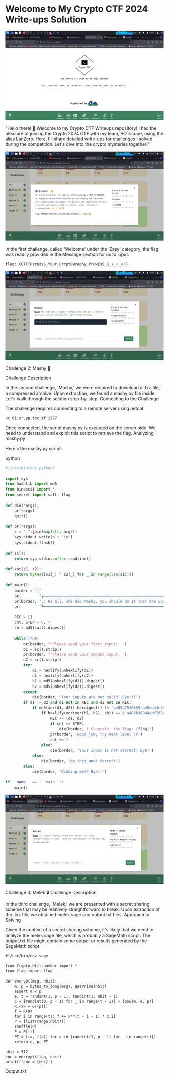 # Welcome to My Crypto CTF 2024 Write-ups Solution

![ctf-landing-page](/images/crypto.png)


"Hello there! 👋 Welcome to my Crypto CTF Writeups repository! I had the pleasure of joining the Crypto 2024 CTF with my team, BOTscope, using the alias LanZero. Here, I'll share detailed write-ups for challenges I solved during the competition. Let's dive into the crypto mysteries together!"



![welcome](/images/welcome.png)

In the first challenge, called 'Welcome' under the 'Easy' category, the flag was readily provided in the Message section for us to input.
```
flag: CCTF{Harn3sS_Y0ur_CrYptO9rAphy_Pr0wEs5_💪_⚡_💥_🔥!}
```

![mashy](/images/mashy.png)

Challenge 2: Mashy 💾


Challenge Description

In the second challenge, 'Mashy,' we were required to download a .txz file, a compressed archive. Upon extraction, we found a mashy.py file inside. Let's walk through the solution step-by-step.
Connecting to the Challenge

The challenge requires connecting to a remote server using netcat:

```bash
nc 01.cr.yp.toc.tf 1377
```

Once connected, the script mashy.py is executed on the server side. We need to understand and exploit this script to retrieve the flag.
Analyzing mashy.py

Here's the mashy.py script:

python
```python
#!/usr/bin/env python3

import sys
from hashlib import md5
from binascii import *
from secret import salt, flag

def die(*args):
    pr(*args)
    quit()

def pr(*args):
    s = " ".join(map(str, args))
    sys.stdout.write(s + "\n")
    sys.stdout.flush()

def sc():
    return sys.stdin.buffer.readline()

def xor(s1, s2):
    return bytes([s1[_] ^ s2[_] for _ in range(len(s1))])

def main():
    border = "┃"
    pr(        "┏━━━━━━━━━━━━━━━━━━━━━━━━━━━━━━━━━━━━━━━━━━━━━━━━━━━━━━━━━━━━━━━━━━━━┓")
    pr(border, ".: Hi all, she did Mashy, you should do it too! Are you ready? :. ", border)
    pr(        "┗━━━━━━━━━━━━━━━━━━━━━━━━━━━━━━━━━━━━━━━━━━━━━━━━━━━━━━━━━━━━━━━━━━━━┛")

    REC = []
    cnt, STEP = 0, 7
    sh = md5(salt).digest()
    
    while True:
        pr(border, f'Please send your first input:  ')
        d1 = sc().strip()
        pr(border, f'Please send your second input: ')
        d2 = sc().strip()
        try:
            d1 = hexlify(unhexlify(d1))
            d2 = hexlify(unhexlify(d2))
            h1 = md5(unhexlify(d1)).digest()
            h2 = md5(unhexlify(d2)).digest()
        except:
            die(border, 'Your inputs are not valid! Bye!!!')
        if d1 != d2 and d1 not in REC and d2 not in REC:
            if md5(xor(d1, d2)).hexdigest() != 'ae09d7510659ca40eda3e45ca70e9606':
                if hexlify(xor(xor(h1, h2), sh)) == b'a483b30944cbf762d4a3afc154aad825':
                    REC += [d1, d2]
                    if cnt == STEP:
                        die(border, f'Congrats! the flag: {flag}')
                    pr(border, 'Good job, try next level :P')
                    cnt += 1
                else:
                    die(border, 'Your input is not correct! Bye!')
            else:
                die(border, 'No this one! Sorry!!')
        else:
            die(border, 'Kidding me!? Bye!!')

if __name__ == '__main__':
    main()
```
![melek](/images/melek.png)

Challenge 3: Melek 🔒
Challenge Description

In the third challenge, 'Melek,' we are presented with a secret sharing scheme that may be relatively straightforward to break. Upon extraction of the .txz file, we obtained melek.sage and output.txt files.
Approach to Solving

Given the context of a secret sharing scheme, it's likely that we need to analyze the melek.sage file, which is probably a SageMath script. The output.txt file might contain some output or results generated by the SageMath script.

```sage
#!/usr/bin/env sage

from Crypto.Util.number import *
from flag import flag

def encrypt(msg, nbit):
	m, p = bytes_to_long(msg), getPrime(nbit)
	assert m < p
	e, t = randint(1, p - 1), randint(1, nbit - 1)
	C = [randint(0, p - 1) for _ in range(t - 1)] + [pow(m, e, p)]
	R.<x> = GF(p)[]
	f = R(0)
	for i in range(t): f += x**(t - i - 1) * C[i]
	P = [list(range(nbit))]
	shuffle(P)
	P = P[:t]
	PT = [(a, f(a)) for a in [randint(1, p - 1) for _ in range(t)]]
	return e, p, PT

nbit = 512
enc = encrypt(flag, nbit)
print(f'enc = {enc}')
```

Output.txt
```txtenc = (3316473234742974510609176519968107496789324827839883341690084725836178910956015867823194881383215644380418162164089588828798132617649547462723383625707014, 9486915681801496583557174944405629563403346572353787092582704754226121096049954529719556720667960706741084895049852989479773192757968901195529919070579679, [(1424746411702933465168761664402234333249213873879108596709542975421813254055935811165907245232554646109891451758200365650254192269762724831339458440052085, 2859706124672477676289621863558834324498729266108164300463513486510517806463516453222500394243197914522800839569270020085178208656917805561035182618711689), (8277117929992293788166344099185043838738150554230468802946498146083774315393223889766241061619350620533578524728776409338690429055707605032263680829819426, 3727169623840785277647562776452091573986409417114249516246295801959524412458666603828022357635060314510186758437038614637202185824331673337416787823358397), (6005139047205800682033566637113276189278888930018596404539928999588887958042995419673049060782180812140592665582340048099391037097335444646676243523511682, 3278107235780044986383409749482372479982400996226908646743169137133958743948978921046887111172219389792068447102521386182216355201434638140997214571039777), (905853756170083411408013406114819035022521186919364939398665890472860824856114810495020667681235599973539603658513065097459015954831952292601938395143872, 4389646019729685988747362898034635353920371269581626480935211064324579010154060155754291562698660270957985129343885741427699414766813813979259448769969915), (6158065793648572189141996891807305601157028550500203562079315928105643379519817471626258238669595362615531887439472713154268348655665814626132079446144482, 2018394243153909307148270704100848487121945766232942853906717755287277977297222937387940655623889100482886344208902197349067223875785269444024019805905528), (1729477768841421391173683791030640946402906560917673708294056313043140024879149223795753455235577074713609254949219492717749182298826516936798293867360611, 364627659287830736674917151648247016868647883021180036385788885940589686807168773474582426844828151994404713874644958591154422836418021599882636285357316), (6961681989324650030735751247277291431846836978918396940079533642788855808743931566583798013911883889473204966324320273706094191846059590982471122076128160, 3086072099348129662747339019541139233606810248687628141844009841358947579354479577173341090013224155005131255766922977924280563090991025356514852705533074), (3326157205285805909785007726352428114376382546591459449789629146092304687520001709642410898981506916552826061998124344170361044245315500652487616499880442, 3680514542252209701526337414469773613761619237301996404770464995601702317514774838038586256075756484171693667995572300503550189060340128508067904731600106), (8471906674530914252672164490412412261952453965854001241613310806586751524020760643728721248681636572448845034733253183516307646856292816662827285085073323, 5213979787974062409837881611444284394848405954294420128043494398411594635455443095434292374058238404058346907482780695736845630491202340108623714747492790), (4502848627793158373515724053625183418076136787974291917959024508658902453653345932040061668973613424780842673236336997182420453961027867832952782759905923, 426043231346053622980723041090205787021897351313274373535327918465833745190685220207494624063016316176175681106325553180170426114674617534924429936858783), (2513230856611079865375362655363151630816281321849307715966246192225828697108301993296796551667222864242342847067503903593995977512896561206893903849859370, 2868927821218929934999983374493054809170486714832152258142469450307771547865882006447428373988827122419212633010365780557670696462508666430039840087208418), (7471846101664909518039043949060125478264291302030589163063664831705266512608271001215466778398195840132517286074935919620987294396832238645190458203761986, 4738711020129070520795361004525407366168866531533690299353829235044944209681562451791301315584370530775089770338534858602694136460127301764810461486599762), (3966966723120629459465566244227128838625688024732115170445231987381900975596287155559850608740900818120394246691445312924071202479298330418006971639272770, 7571364609958489355880724926035968131876758231695153371183467916726005485392533969467271478716379302832971235952977428539665609495729712221561153003197675), (5510219784916748946022549514295370088299326599237396580313868514005015291957396100794775226032837612375723409396076268094106738679164508614288657009514398, 7691828282085934449093052027580306136033894069159617087204093156306969902708864600944335636927415153261053980099020168372140310466888264767252622858498441), (5169383741561810671864241918462494416690615922834807147067816551834358414385170738961206739820038923405283993405708692798563780727352763654827619035368738, 3412764156231028612089589256700537415043949844621466329107419423826149552919692169304710497782401247583340112983810440612036357528964450778664031208507202), (736493375022815678222989008203212872772780986216707125300951066869271736363680341917890305580755460854569849691182975947748750576551913270151598842116406, 4228473775211940986324094929114893603154989854600838316589428509812833727515639794056147973853029417533706449027607990353480374512578152795768583091691334), (4533377434545318860312246394862695755705532734138028927033370746485046105940429432286812164112061600976519326183009113327201452875105876282276672036157470, 8306068647255755517598325565766862203099488289266258523225114301104190753038737114896001423044588572766824315139435395550835223756261688698374482924285588), (8293015440470589200603239812204147247492679760001136239237305427686057510594321072049723931049790282856180448509838513821350529033704736185849513484874424, 7920930090116903351384758918269173305136160517708524765553896095099982433131328081859599807222257690341274598788265741517196475328723507210348158307288962), (2582748810785502105375254633783066947539339487078927735724820916544473810380327929697981493267385335921347717638867232253595738223040342403171832716312333, 6325756611499194378407910533147768103571075518854437912517697156758049352416527997922820937268219147660362366558305335275057336907334468597499674102016534), (9042221312733113066480123374457412348276158326476677990440663195384486143503908317413531580431004533827149400576730434812917558764232285628316034610458014, 1825675582818026212357181251144743601749930034366506497265596017399508684318264149275390291786062619137769673544164627707022242501808627099009052960771873), (2358246780982734231204994932133842411568627388812687161414029624826553450707043534880847018703742449412878581050420242826703801163024506944068270678084800, 63579588722577124969656775691792302591606910013737420936914464045358836226367326053317335489967022802968113278351018895263080170339066013753143912133009), (3038123048505560543850138482441166655500217137376406720786449247114340443634626850466104505842918683450530629482512013682218427481106415863769066048157478, 8273039594295194301686804613960725936503476886520253294228893355877179678131661528597969841031559177961041706418682582322103557206830586621873501138877137), (7163958895811145540971620111382677000219496449313442920968589459575899904604098388996253497269362420826153068406910403045829147595658309179400343759915624, 2561435706396559131073442806494855070382610740603093578910003596754247037776375148766989314787276544661288455444341855563456783638406070514679779746202240), (7548057921200250343280074362225645134776238328197842344294688341465963963947246819552870446181313114588089241449429520058948932865634724668839836484579743, 5946983388513615210512588626771865400413351748761071203519864906261590288102077590071275890466491402544668714450410254179604152576946238150378858498627794), (7909056611071497941695795267611324103585528429302474910785996334669257762029950644222171556665091853657926866877606491136048767592810147341653130082079251, 6887843650860595501605901422089116838787801911745695010525702973825651424598983382208128728491399397966931723778749207127569595494700481866751026826817869), (2532741114553066384985008100317438004085579230504052920839562383579882405138977815527883136126344110128237721586073922049679289426962182298675547721561979, 8453297680965880153023082348218561503964470094716293383701327010151986420573850752903135997652479394483920125016218131221441299115940970436837106416267246), (7089953932281718569627874096368565479596132531483670747771091362742470548513728889972457259319404602601303413321042152208286655893467992194095168743570928, 3896212361222789814453703193362545965370098318632654604401185026815758198475406614279653900407677165999818616055649632532122858964344678112371764276402520), (419894451555192009927203568788891451116542451888862090814044826670032406883621759992592459615936100955375677713658438121004253880477012945130537224137359, 9378086250763030251327639231960274706166182152364536077778485997213964254907553231974042598488129201407460340237318706374516610305922342697077088839032626), (5498653695623467108832969782105879729004971927222251793852505274657621032320158827794428079610575271700339582765484440677345773413995846357264231856480727, 2454688835760770637177369385850367632434848895929348357716679582033028808576417532459419927521915912634948213742851477660076368397310387012294965507062868), (6192727743769904974035140598714812287767746789540669615684168558592164612503362869024824483174869237801927982950390543611131415329687336979872063410672987, 2429182645625427455309536199449892526572933245894555543000436664997323953673131460598256031926916214120562313439748400945463113391235522988583917491290241), (3813689755081426754193791793488685152690583283270738823806825310318011720332482766990080773160305770595176182214285535359056980987902619529888902617402920, 3904849203271127535874949136780235268306334151401049296670010624905135567338556486064719358127964022218798574336331838940156385916778961536464693189355000), (9011556772108256820339678265755409593938992253129010999469839934762013365728967307571661604992576360251710947608040410548972697310861632971043662428086449, 5398957827055401348330042082610778776998794997111664497653839737155411560101518176618890586925422040692552695324749428337692564444998836995411331630811035), (4070928971295874189876547763622435227074625945669448404457644931181261324367580020502962260804534910855966662840532176596690918982387489262308315557857429, 8984575262740993543352173418494298266455308487258143377003602329838000586923267256729034261036340308553651467034170137175037095703221276322166500398332070), (1177846374338320592559036075650221510847561215501984852347879528231869596515755666390473322598773120561285854537700745480609214999574754658016038410810063, 6016269573373404151928755181925697235798939289808544873986351058701506432286458481933189638884362564274134707290550401159154055082704213770049427155531235), (7810873611260352690866898301237191040710885694462903345569911166138958389340071797306282123290486655844135486605576998740475099684466245876934502150088989, 3293270234503478572491875991006155999175694417892150513290206577038234157555761768639583868063634535025444528819446866399523203517166506056947070243138316), (7578070509595319716581694607337294009986577778916957894233186385435534654035558988586559994275025553798672067117081921271548294909784052778214697062836119, 1698930702725225616741416778478361250925428755202844381471803401787341237483381246318162222264680437653300703544519806187560606017506805847883302690004319), (7776638268449680241436576038740206069099502226174958667446480649642955583588777704829951461707479245182087712219995025530342028497833488918663900030473643, 2438489166975259250425997826852704624243268910433018754178820347785414475779801688508508073520861119556001963783862687266281390779797343650327815321496185), (5824703967633042864626985028923708226310871167855819840779294601188469189343052794415295383868197522038480465320180242019047926546448506793687961405136528, 3268799412515719036666161689345446752314784741866094619719870812074899439448849542786005790416148065595547299846645935832264064674193441756484880636691210), (7174478799846944926236370020946735693011167197848029036460174295118583284770605774523571813419466757469198839674781996811383922984390858634665055895314195, 1465765340799754242167631466719927780805836027864253201555346070209471586165599759807606224472207897806323639526853885381870210147954825897501944843691815), (5855821124879635739946452384431434589315822302377219911965299033718689488174987593933699732814064455122286408323385325152437770627974449761019507101207682, 9166485310751859308960511471614343825283273052492731048591997079310773124795976744601588608885382359839523206795702288102346623954592809813666386858658060), (1690624995822226054146116030288113090177326116502307285455290644258966031301783288362374698019794098177389713469664994565600944339438201167389067033952390, 5545002582325257638621109039302443450713167196314084929502292694894801546563690503091057577089549083150151492156715504599018314637078148189111408539419921), (3658752628375010967944401731767530275355379205345648069725118482367763751267413422785306205322473299869990241692321200177398140038488164792391857011723923, 6180997651663993455344694664683477197387942512237914850897745388007660662792939996671390832154761269767068735384350157956840016746075174309666559324471759), (3030896365872421132014076476726038958049220151519127129229634981162767373231787453362498177541256973096212325153627886534852725897473939263204858710512168, 7005651744249244479929311352608171282809720415762292724561829578096259328372051831323512844298230867484805597346538935893512345607291514637812711876048583), (1497485210943700884215736001434375403555920049552144900577171332914245080922244377574946107413052306250203702951587959804152275607975663003187682125991520, 3051183685754368632266928483280274264302863068240010914009621093916568208375174866264095769989316916162262577668032800810814892605462967499019613452516607), (2131254028956549332664056822684882059771289142480311579977112013139107331132025122581069423190363759291800295705238090804308112081232448184545717254811962, 2115227337665658667251651485683850924807473110231644580354697799150884479894634301059452712364404918265110224099638632116699042837866075065970850963642788), (4644550982460749143551554695693358219443013819536503612785482315078964939332792736254791359141928619979056048615955587222998187938264253231079223936321909, 809763836150053685056677658615689230772611139338838049748066697667660906987502013404016834388175234083058885269936822397469208828620191115380503053029583), (6546995856763735862776423211297922592961424600699762762591072643768080896686731443340412100754304348395743749001313508269371880054260215223770769885684758, 6249741434832318750567888323078224657384927067080698423706440737327807390323998171993880665207588281650006984666522506063253914318278847356181116838831966), (9107741233168090233174535370322059959802641904576577977270149616483391743815271128792203995899642259313749333826364592300447330050460985140997807226027243, 92866937852962990866917261712330640278632413955797136653367789008630133439947040935068988114474449306161049493420086784871265986370605856742174044806504), (5283566008604564013028558847877639059719553637269865455166353640808481705149340611825835932261328414632187065879576069455650304310474971321711085002793236, 6453507393659937138241213708484250644688963291963892677431601261079462082385919456927449499013974497820362111610201671727731809396652607741472285121559060), (662071674962550808428940397194357245531256664181169176935718215414889977936564815140775903964791483853750964341674718689645386278643511767831015586961447, 7879636087870209764258976090389321473527817285201813820523572314379893351896753046331179583191120528308982364914153726480502128793997186529080879084822021), (7244925203255631851685137184226424754864002385759460183351259340831665646566380311467485246005925445642053111063089185360657965094376929082036586326490140, 1112331096575009238026609536458444442869758542318698830679443301073080927791174554837039983203614697385376804698825818304153483643423364482072432945971326), (6109986939622152175404779341657125031101103437078499520564638677016871393122770541640535872458709315409166490153870781173683793537878884967171976677091160, 9221002354371051580966368122510673788801162809154104513840450006565894597894878397610008130543794893270904703844432139590878612159968176401008175860909295), (1344200304047673552513186021805873397055603392016529331080832361496486700239785121579003872699318983653285123461755305158472031605896002889714825004429838, 2304714278319410183769473405645936197780245338990036849139883302421134720412929975872050221588579237103506034953770260255670581286595285281709350305638505), (7490349711814872667587322339316691172237011888645533210482416081153632077881654345728960708312380727984529397702081669684980869353651778245142159692495748, 7082962199931230311417681174129074700563158218306720831575690980794757596195969497506337336696447420708911230053393361814666817461532192835544822183083610), (3008504780282734162225245536402562011207035205530392926022579973299322504929727286407453434255873129901819659242700847545153089450817030060303892056861412, 9397186267893319177396861880000776342078214922844694269438041860849002699816712921851420951874034553740727920629693764110896319508288516868655068723005949), (7504130012453404034718604316531911472938590197024580747209086935348700776405011588441763097246919175785799184722656489210153423598094546462573071028471904, 1857430167341997076006069061792640556874883462969181713826341001163299861758730809809585722948224715466190088901798117393549197481897394947694384128081148), (2020755999316482173157198060537793704258819280448723712605207152418633927232966501945137121392007853689426878942631185545824741072136071025958079749597687, 7209320697822292646421201475103541962576118871133145876061741042334691256648450395835688675758449069026216647608660658716022769189738420556831812118385025), (7317057693730393923391248743152154193678008668784902682059953055968507585204276110848717093019970455411979135290237169674002784904103208649616648882538616, 3486434081742419982532363681443404497985015662815693383981527439541833031631019437161477436027336356444070823415433488327884607504191933833330179393606980), (2782268601938760465087570785726691113405462977745648990749735002364096108475533862377120425718144661316960114689577244558787832334662673899484319233913190, 5756598587610808229372759434240234451134876531398735641765413367621560260210952961843304482799399181128141065719087173199911405534502179517128358059788352), (3317920490173710831776303131172466747219060583549114781336993765630529062551401777905450288798600018054345325146457688781780889409338060079032604734210053, 7659573417583007448101755428765188307582249255857011652404000344200051387370328144344190182663123636734441174002352427014754170562986203536544609162405362), (1060692042415818192735596530684428619702171766186602452914970780501897362139489282543179073841673937731802375774859379222416764874152164887306245357772871, 5761756771186651863189537474040285236018782898372033194827500544480007010132270689326323901909330980210520526791163470331658380081590040006042817534534194), (2889953438705631500852498351242691826715758984914559096265910280675075889172965272379358895125918719240083712491627221287573615050220105929435069093640699, 5122907303787881510534519412752700186241365273820263776215773641825065810277571192276365294372629756620572441559988193353104170795370474088332270553141084), (7976728638199003179378525781826660444883272031943332463741243824911156356482310051743410761517381218390438825701272211485621218371918140019979795660342198, 8483571140530871249938665319163853606781992547904074337269377681542968091893559876741142754311831378220187427358484412480266934894813971165103135932895359), (4602352811986389850007427858306048820046263219456388183459412948117261519273787722061358789899051470326777633678642010414265620170353927296195327380310331, 585966913917179026570367782331167261109684405783746881934668163661831730739236782079137590888623990592272189109657490300571480010568567074572843823901383), (6015983579387075078271814036687732769226132952911441027587576926493187130417111720190518964321786180260688337966109166825215044716250257703244179987880848, 1716814993559468870322140592576195422868593444449130528160477003826621742968000024270539824871378374950303624177826197857022919754398035269998144924563886), (5657536228014358241187129930589417304361528625345713939345660816130699497208039022845409396894780791847470023518886930399417591813595355827159730815545590, 4826464762059687185455870096595500731238036057277724439529138054662250526168295895391437549984357183577796916788160893911745582614167421683104791161065333), (6977129991161166240684415999678868762865237784218342242651802872767087109198308110762881526749286994393633760678742347262057823616919232333059551130631188, 1658171525521914840946883157109915873267270005768049318803666272155367506716642407590847214819432277793412827106351010306324371929752384239976791062901080), (7755769461820363589312508355668101742519876833621427862756061131374431909717358628889194505056659852248578290211559758660887956176639056093586821164250505, 5970681585093100392184546882612471042137173343095652237716615350475052415360867209654766479417809499888654688034182025821182914360020097552148300745099500), (3828696285504574543458502943258527861168612927186886598422675237839425922104559553942721029721740127321518808502324686003557705850912575174565558520232603, 8554323380591945497419771315413259868407314347514442323813658222137512367774765862670803860591835881090128363254324868884678625859609002172327901489053586), (4840904941289908224748802546001971115599491341046177479785782757571610230797093914078421394084276181137936018613985376692610196081456682230823436797731066, 4717543557608533239544507363685128721570857311066396457206308562164757435486795243517981353912648376986277160088736041525171813309956298150732150374048368), (5262843732570233501369276727904938029925326737200588119825919133050432695362975733113648036296033460034984845468177606427182462051945529952272462472703132, 6220648320393812909515726764560553234290195945974054295426196107097606454696029550926019915340643816643034718891817117885080996411451808295041966829937399), (9135951822988755894259888365851188101479688834108732772273889313185031252394088624474527798248293948412480886911121848782908642768836507158925999711950086, 7499586275860403900928906645445899396092839502007583646284814254543536734285024233778651020781548236849895444611204968778289556004986498774139327559804081), (8841601573582707104779796669743701546367926539244569274060550194658028946386553107965291555619321289713737366245403008919061893175480662847647360507950785, 4390188469702299488199639294072496101482312345308905106017318149859210128227955505937789482079335683480125439316170720868524665094779908827165585328775005), (3226816243571766371187323959996189127762950527716175701002273481927631998569993382289091394686099589938796324854249048512941721920075592672255111596085343, 947181071964655747849348053342994510001037406488552895156424106650216729032631401136683160781606017952699314955682059937387207908687475618356513961892998), (1805225174621962963595743691305208700293759749259115719645687187809622133979252791996294454629262439008291873768236771716420113867887059708586283324971096, 4881277902690858565556261401573225319180092034016387734978513967054377558381865735363651081521602154941130347252947876727574683221236965659740035089080799), (552949753767066259441811671695783871880720262351944149895273740645554531196266406362834346249931482184357575589445952545350674393999822294303867572937395, 1276515199594933096332789961046066689371525721443649351865587029454667175018446945283235902998840750592225343176053884967087719817782477346685732551221084), (3694890738583771365828950052008992732649390282089713780074370301485258772336310378965807397713117177895182385284453749542891143382708865527760335821824720, 3234009781938046645176169350162938679649807324553386821051870812372695120783543165409492735215886871655124154588469819782842310245991397485687901588407789), (1863527731998945520837977207684203092145312508172786254391710210066160865686226950486176686284158153422422139270506984210941920543749974569313113961265576, 1275888113434395959209235942675918942518186603836603256565454502288963873582913654911430945973601055675861492330698803334548772127451913412478387787327739), (3148857402127989251456153439825583861330535532414663454981017090283017711967885151952636210161706041891230833791930478168372712142135535100131032607602782, 4889224724832241999921703594114311592742005602550303236070848861037090666958143774676253784264040118846872091421548067348717835410404234616637471930516771), (1382197162529484513958734392479710534587805318061588935970257276985592673950347472609450048524481140237575618578075802658671946330634581507189074557057239, 3463507337282595695318989670437836501089014573914638406295139080666679898104835025069154613084082764225889277738563332116382398087003552875083575189220255), (1122785694590261383229689283434776310681147824357542423549742822575651052359383824570755089000640354394464815274748530844487854410127350853628323652620966, 9362312734680677342502791663651319194942774135743638580401532720185790456959673285493521018496690276015798572491858726548486525317641520637090806791907253), (6723369463198060216057013446746482924984632109287194517348430797049950249969662320698845042036086233952955260540674800384163738615820219187707403677529364, 4514936823881846532149747458562036201990858600236070546385960376478985849621509997326728686356147728772150986310756556251626411375281409914060000026383147), (6205475238673305097627020943138066689348352329080183009585612376819992917518009049299532516822117712592312430147550454817797475145664428891105150978218036, 1099147419896828794494178422693356448893901355183500864180852094621286079668522218931826111713578347225228466630456468852618086441245504431047753956944607), (7316667142106795644035238656781495379220395230415763831410183893124707035934789186683606229267195763855701261996760352125769681408907892421374168114303751, 5757536539585970153752211687042782824914954169649915010621022197283560316592077327462849572576452365611977618850621677066753630414764664607559468961287505), (2405017224749946600544442170452996511105891261032479671728289459601704354716083519793231717555050030285192748417955514685977728596333236395182068856782929, 6526906053407281967443823249654567503551689307748778362095721900566155196819306749826457160135273846389346720271053611184005200121399050179658777872594037), (8215329439006125771132140901325167182246102998766409981719557466515558048019319996795392291044769590532347865902011149728809361939846538074297335780812040, 3449355402950927856540561413620578590608178034014796860435398784014589310817395704505469560683762856269357757145740022720028067007117799575330691114450944), (5299313999350746217753118303762760383890654599660483448408046491696256084479040904664268906324668666912061067982180429805737568564849055857437543220440126, 9288248247815301490283013658751091100588417731677674819762803753320827635827989399230298181893260620330508990871774489210318885115127520131361644451625067), (8324534216467742625003230758416830197450951768776256843787314987615774976744361597822378610019125522664160569141424711113929038448822103429696975846144649, 3947307488605942934015361579399590665493238405611386411343075745421551800289744907020925579564118359978804876066345141679256233934132044204486909461184000), (713112568702674491685413152930996035099954939234602955759899111807815318536270776499014758460563181678015688229862789953184951831506557670395335177672242, 1192968861211653002744778616093206238617444888288480296370192082962450926962146796298164868176360134263824676900071964531880213983433536725030073106766632), (9057024087755748711059416150143910692143081665697520271111617775749172921473811427562706260919309676850206749502116541712001653978533700716720668890743429, 1561403478977518684698409107272133158108611585256088310421964069379276834308215287393564451028610856535857580515201538228420825943382511327573971095479810), (9027390073046126666493588184199100575566801985994317517832037159311457757184287673480957293892078744067154865075691205944395574388328113414144920163261500, 5073492276835231676907956213118705948799734343192185411048166061728571435601925195335861721377989678061397069950148657144658616259474434551444591435715625), (6058986759784233572710074106064361619182910846547588868947064022366463933954593270341464479732657505962880627149462602097977611094840471715603776540186556, 2550014903984175808168610958144097089021721341967672112569676093444782329359792087832747766250130180200590871605055114136485670762969747795978625615419965), (2602655883575160530149880548749950145717389423558686908894645214362132127738576392265932477096100594073759878418664447530186479198648845296239996258291138, 7019925155924665931675572952325893798433499726286314361083986422682936017740994869145135142773196606596204147254993656062781304389753903858418820927245769), (1801249628652737599816823482263684390642551644129626167552472753456277520702222262554154991408071656030423752921520826703733195297336763531023480282243805, 6927795090242220874900535753254885462411198301485964313811168799635870633569888861190167479983374558979455422353805969275620238161576839162897368772448163), (6323844561576438001991183114460530628458625708153819806916595891385062470398421883704915622529761014812009417969689870710303641123562756539140824908562022, 6283268137675830065067331797462537135393689865776596511123455280842914950277764363237009204021207048992455578499364721010077624644377707247990280346975761), (1211610431366764352168402726327510717226348390991562086329999623213932185013237148389574771551909153586017444038918679715846733767162113554897134381786857, 75890730458943333025194715524386369656521071930722746159192711605359854334408336712516971401482485856722264977093568378755332998091145606467524694022005), (244903647802361159234473759033970277101947010972078280024742933642939666938312166876253297285079594918029048929696779885690658485203229552774163307540527, 2373795331710340927904919527431920677134638317001768861997636477879161136565412315842928726459213509128420415469002458262377549273973413456729259645667081), (4518760678060599679909177452948270480104877399738014965483049187460721525493761233760548882732960457851992635218409356153777722692601200073553344031670591, 8844414999289227581153616998777815187477522162918537769044686408474927411650248894785074733623205677554062392358203149515274858608766036991829360470823616), (7592345592757926322533225585965745852381733664983345841921848235641404751106413165968435596336418840336833946175594213776899783902724156504533277309269748, 7089085970387423893470381612277566794495981120588669871468780918688535964500273447679956483769050530778883531638335304643560332298158937945270743814682623), (6652263928445973528434466302310957420312179920242004503659877272306847892439644401804526910545108797451584911334440716904829428455553973370303479137669862, 9458402535034543137688012344871771892718470346089762973959832487262392611917412367148125260118343987049054889021450509161330937353686324687399146372114555), (3534522235625804081782547535129005393640287042945365280156063171164962904773202465068726909215926776493848597544447661981935558256321815553387602224881402, 4837966594238884711619882735799140214707375699662533863057637709791852364423463612041321921688460798299681824759465031813340318932649449330160275599814037), (8489217169805464821985370421508113699907794585340231178253442053530804844014743971524390512911984069946788791398908448504228292544706216842945238075375121, 1215447505302825854620898438338187142379952575453204980113562393440560078665709625633076292146758392214003906956271799784549190844357091614327879810572614), (542866374831280210116868654232269583548182299245184843122199072291421509038698477122793634423164448651492131464211098924060636518840223616582501005368460, 2022629414897055122833264218716283219075820516392915632776088172439409817469170549856636359122073001721945168568859176621426050214204543146034962228130925), (1782068204207063364267463067910651115847153546501372162313291846373210482322316042357998975959880005977040661989026270693434275687048799542828964454143556, 7527340839795294976004901268464466405969396744930623524310193111333174704987886820235949755916965632856605403760085036822434722102962968998264602141837419), (1418655321298053089450639566293571708389203083028128512051014311505595961997136750969632337080188319581703211093221375532451355415558953065439270091246275, 8780404905854165984880955825594617434833470735841570736362399271760415045759401454969595440567888094987607107131023411181252898464341897435202426092732253), (2557725049512369460982587222151820006276273524015733210122228687601619929848317295335814413418199416403368586279369859655510576665124544771264416300202560, 2218787590174677941864769503137342405220099048873671025113239015953562879310874802846442132680849931599500397998164043844369373171785028813840455905285977), (8925411826262344989317995746652264189645582747168173819908014708048810819560392738157920662243568873158086505314125039215400948723812883848663225884234258, 264976718868892674047707027663846314545839377871160129772123452391414702524232165707138561706503125546705393013471483153815333294865019521048053448486872), (7340362364032221022610048805244943440320935503040735511766624640689337450391565131407712237653010296919799745690639779160522406900845288007514282932848348, 4742772816076438667205281996528859317852750219583105541149618162608799420365027958845988095207536082642311229063092035324437677963368050154663839879580619), (4365949468540445040511811447586213628108476160181686420253446029848475024657768944216073001397679033295456031375693858737648264257672489352689406067877617, 2223749695150818564168687901951467379789783275610675971246415907935013907780109590272585537986275885769920206118599310753449867285401783174205526503809762), (5350722282448154373233412291907928460292284176243326731805506774685410428233861282237380097176756299688221909745152758135677944095148037060033199099526138, 7439718518353602761366572490671860022327843069482523579232159503713924377631467295301596927629966721260653012108215871034443528395008490564169724605531766), (5584401176314506460375666578414002406564364590098742288760424993989631883779145334587900630087256201838839023298255001933836792696763816624680469550864929, 3044677290291834330933891769982791070860258184893031587866289786907712627447091771032184404546492158464160746836044825841678393363477263143554017896303515), (7975851701234825778306628233300395596468867250506457411861946084284328346398769049580700355419282117739851979958359701952280028143639203266614446800847216, 3266895609989760838601422476759799373220439444411001571187797365713322063804684335823869436261468949562060013499757466686560730994147465249884498885346713), (7261711521633444897238676688839748649031582198158327009683124099908851677495849411140792062992044779892659474879014132643798388876018423533310926537196366, 2724504365742841057058067566624077192769347482452690219424679614291742555602596903101976443035532054094832695505623548134657809131750793620606807201616546), (5837073769170223814153503982409821882214756194115391113404606835402690287297802278130216141772936613589980154509461019880516933215795002795589091820513640, 4721209364170498790971902755140933756537122384371328524399480214813691394472408574345380541748827977206006931162826144417999285644749435820016509243939352), (305216775383805852506755010695529385671255885181250281533873037490233084671561778673175862904766402670917186812585768107197349714618171026248535551215677, 9272687673876464284222562650314654349340249537644947154621221935889195705461010703204855021431561987318371321195133030451818727146407197435755358188848174), (1578199334399838820482129202986415299606457841496504611068328742602338191259129586197159886191422557906984318607545401150950467045053867379345690991174469, 421774086695026261598804043405769083556585722757120290931398403950305627579724407505778365867236098658694986879803601248515142071959160370620588155703737), (5138242833515182728264711313780772567770339840576237598494302408259746992078664607968386113546456430657122824087653982197663950863757231604709723683796703, 5206157238686405420466991808082763951847196672247376857416224348861235682686721638506580332543252651145006534542113019517668682465350725801153286225643094), (1188738184729606410587697373771816235942088215604021367652259400836828623678124266280546684287032312587245145089395787663364199580483423294824455137650165, 7427696361225590895830969053807925215544522759321061489497634776027834393761970785312408837418303945843448023962824665899967354067054729725781368686743248), (6977213709772716484098593456167368563490387363186132027961769966379158592860130513806590071151546460974151176513929935799961546811613527576713382869472534, 7703342487329438039846856603033236121017144744230118622795867631758503168032241567178314359467799241470862877091966060467887074741634238880804371301530517), (2747388335048822413911860370270751258487626867922755541245915001509008519294203227604635335905371816177820449176783791703135970921629942135233809161321784, 6644730235115100566003558394299724267786156452249800489973451334390302736611173084703201568834658217224928659184890753898905778165989366922969486063984117), (7899055022344052608190588907780843160748584474501107484396845709771251737468732633894808001893702428220070282327863029808775733678221364148546366911815043, 1895079076385395141402009368955285768153260834777258050373805696219882417337122203237726991768169238974315778160133292171129900647017701816484609040537240), (3825382165785894949673765519623197124544723806010714850346819323412725676876679252079139270892068133045270669950243183835684551005583898276526365458944633, 3955873808549008748709411188938540691947471786782580886617928024946557156015647849445046164903447609281349466157453422945625268894514267430411524894756650), (2013039591902424690668410859211841993573457095617527890775299591721610496430219386213734597754259471847638358814929670727612268974557121307350948657278307, 3455596516435345495598473763083818318189143846588226705013351806114185883876871867506211090036628320228245315975841167797364438879222218554439611249533621), (1498368867279899550036153202259498985864880185814488867632779726272063553619326359879185602479190481384127574630030243563071461976494752895229570812995316, 2260899858366918360330342896879673375371597370722679855416236629686741045280595324591474941526473993619509969526785405256725721986489147873163447134420522), (7183455195618691629713544887578048987106610307649665927985548710642853829839129274861284836850112578705969550375117525504494947289060757355595486112066172, 6944915640486881677912339082754284548990789536315324879134155252279829567213294759725914392442435965040404255121518741825741701135482991748014703283970917), (3436874317973899925536904028036232914970427993576670458651862528635607574615796030105939902269570596042914190200538788888320221339091002309674387722987900, 710574693511702850749111752555985627457195606623177479065028444260359885256133351959433066357727644410071785302064682175466410336702777494396500658984627), (1274973064373571423276927452966973920678109621452457241200543206117502001395302165243179420498463730711726004210564020865846402756313081098694496856765214, 7221427190914803448058042295809207837777260141029530541554463370168561300821758592641694716948786441373943189428004839690805913407460883039962704581899799), (8663234201230302096291282144344629189966154536372319806683051797195274034613552797756920015785679176528437113316328514957419624500138853815554602435950682, 3082376371350897777275111944689078773810140354528264036700072232995572011967565170731561120462372072607061345353218225654727207052704423590688477223106493), (3072010823571892800213739365827447092424740397412924028505886779080974885205272456535937015659292546650680363096585025765985218597517808043043257537175058, 6927279702565627558578535152372428254276260537187583207602067843114775472468940061246808776026661643124488882554325029341498931420644367652293244501703446), (4254757264595419254220841391976323603990052824876324065604307570593406786360571404882955267293077847834423900635694059478130013727073367367925691083586571, 7448674929350652455567867947647267235140872525151853145599958042805953658547907349621948050604343015249574350721799519757583230075252459872022913190437155), (9350468776329052217386508981370342987305250462207304937414786674956212314210965222361696653928268607588375596352758287309190903312051581276341676853926842, 7672203015139063815156367302656852261642439479193666397683206945540465074408447450943029402019789664505436396142414191308177856774180441805625552152972086), (8499169930086123817028949487529925313464818333167923835508328897035807600033278669440809049592174161744507445775422143717986669488942695865470383326679853, 7603208108603630973051985099629921189486055829261839126573403452052113143297502139657665874072910312549780812983276276766434661578026110791742290828571207), (8050881089924225262237175395568100631350110428957800272109042075429277717773530768511976918444581072074425368354447715020802645138191244205691763703888080, 5347566572963234886003595444506016063808506984877691673781742526809687509810338037743651581309887241008205739887851594244496073896450008345810041600238437), (9275361824307151047073034838513207425454246368014947069592792155837077704033685567799855491015098299066838489583103638070644772158280947199821341605594515, 2553965182248544953735558048573088676747819873698140502921618959691533030953521426551361108482667053651386860184221469270527825015165496120904380388342274), (2080861581244781371462083263793364554881010192432463616272901196614440665352976325640663828360284317951641351520028466045066398889871939273492822141150985, 7136942703043500582374075561945850141665461618711131158922626756894592856474827931850181298946553163355415996003183916568341758840605962471615387549638046), (2881856365694443644848746355929829221667863219329758399614983098183692708781411558925710849035402805485803564217762062282397254469115022190125597997291584, 2450175296639617192913660177538477943950886697465974536090567599863635018535555998197143759891815748595368877745540366212394452179499044338249295222238375), (6637893390632522776196450918896418795938470451892955584279932687930689454777336867936197378962954444122083501840238558282502052793919306897846860875184385, 8163123491433922867340211504514397120156363796714815048562760994528456873291970209304550376359470779290340304148905455301266800497995211065831936234183087), (2832690587865311194645158043828914814184823646751251432658516853608281629462464292800411472736761465669807695160943297009567030494714366339726682253136235, 8675443214915513581275574406303617273539961588099967179136438180476443370627527378243615749680263746953789545271064847904884350654390246929899375547643343), (3197211586910751335500674499536566156408079580597202277268353111067926604070667606307030791753488540966085566401616469850116297850923839799200717465534216, 7204447534824349967893888668725907985870515915442872106502776297953623682607674152676544817365724739551839012072841757442321902091908343496871169178145051), (6928397780341380648221742695618921644589528866374804486663447505653283579645940100225153166746948030564186785954161455848219356908499594866571443257877333, 2417942818448632609815623149858919357346718836664394822007627740229421178231940333321243090502437243374611567336131300856074576048910234312103338149535091), (1239374417659607805184118472062043530586219343900630716738451985171759455323347704062375203748476394326313362374274985040499657062638339574341886827817961, 8065964916230346899273776449242120413544531002970447776968721916318731058999716624357301206965868012077615492752427086774705888291544636677233561969401128), (7229935260529332441911754680541939925683855566122010414641007671481937143005396157471745005861892252941415905869301140874691676351133872256896358303145464, 9298857305245645872854719696866211898595996462902940489373648372088693749548809197685227670007128966976767711560987354115671462744141176337148189745471003), (2328366231364620211018541289842651200527406359640342124345890150814669116861576918024048374017295456911438094157515946600244325691414597049899202874890487, 7871741582188097112877302840392617949943691167883289014141378204412480087419336199399195361196391825432865522657939448652253895907047958243154894652097262), (277863171009817002250678919947649788495815885393466191900418053845781624192352334170182490351579395980289102473018498779508239167167493355794599872457245, 3396999462520687295787399505278938240427276698419042121752088738781597181521094136017468106501358039497706650688747722827816433718988509184826207998170537), (9149480954290001316559216768739463788040947379018895089542870423400943413131527864909526392211060934305774196488427948053837411807188389242155460058046459, 4120801630161379758207812432405523996264806568755501922907729288103360930909042399788028844538596303050535800024823954195274159467335377831847473977691774), (8695836096530987366407223196920182056305472217722590732831981846538389890023161098497699911559115854576291657995000978740749316019619680599505434389057279, 1585478763376038153664478929094671539545584799534807652944238505582208548995140532411732366357663115156329521902607742868878755578788774458089890396686511), (2104205284304301648293374138746164117107098558319857354452717265686198171899657543394502130179166854778849463716301422999521481262744229754326719338619363, 2249984208662571270055585221750468416740409590722899296115863785492087423096626650446224564347402754713949815211195859404066850016185507674911062987592805), (4586998810153915007501891257541602175735951882728482674067709768797174046894611766560924322287335708373614963809650401573061075778456631100175295635512177, 9271621077768666351770227666743937775736855094835412023178647463529077758442382146575472348281491028656240462880075770886843940989437352264520885722197156), (4219000244755602230979377951387472620373255587926892419464329523396152621913642334383539238709016829100711881966870544376930582469293255394685352694700911, 969869453531526870536026514961004110385997795310139518731763023624639602891047352884655784984777428971624067754739029364270570759346713110566494362117320), (4839003158529356974090596597864866284409002389879415467052986162495468087614526683690948346607305324206922237193100662434226657407999685403408787922247827, 413656969866859264778512184799802854338467425221550306789006183384106601540775834502288718724262307800118453045011140318940045472839038552229524320375839), (6053636273904675440280767005893249601713942043374642335116698466355950466466635004837614633068288010528462050975021056823034076638945005148394198887409487, 1625541625276684110014346576712422313657729012511162302520140444195789593987308621008142059263340846941683515782628042796715992189976616276355648042966407), (8558869195616689350115052074866756792485810825503485258930606884450567591085006179033183751173827798144367014340190894928151988579837265999367136165700546, 2208931173308619506564117222710680880992046076969773741029568907452523371025804243424575699194734530457160809750860589143890316549772289984491188907636584), (7534067116330136603313644029251826745967462652960341763819952775379375746131845380183198486066151766947999431036900865876507997330787083847678111383360032, 4455605347935193831744444402597895770993213316170139642656395936745898298113549750312024334555231244087097535564838421695385283197222489267434465935930551), (5052371196124391632972318477399978756167577180835948165910264366866430095683999100063212779669312287552521074845900363295981046421893016238200316661473597, 2208833610555510039684419075678353744407599241909367319625041751688426775546232027995134939328097959287806094371268665024054151258576553998111908879291250), (8089828724109680518064420204424069012318890162705811097397084988737332919034749698254530426007927566587458549763889388917728037282441472935929231978320253, 1681620148836282913859462769965488859826797776174217754772286962571800889473763036314867925529839059864716712885608914402800666875807109225698725762755842), (5748592703602927773445048555725946441510447919778687441964194737731463365301879238920580085296167254293947366406411469963418265451381433150262442585848074, 5832748850224307452284750496400294425845343047842593490414139851765736189882982637536792075926338572999177446937592220340717678673927129218539656805973797), (3134102131717004202447949657379576920795975238187314136147565911847305921539692505302827911057017001577017591401060325909563628145629948237951095573222136, 3307478247612783581969162903580546045995448391281540168834435207121428174781166096580407088036633330625873854565800924082615447197024864852293884022097511), (6631891429771741207345019960664902321804063798864502375938791165319515544470958075930000771061489655117390341594518201452119682162000578101498064896423750, 13580715017478573533188279079601938641630049499578287463074902999484023326894503336245008050817385378383622009249914825220725787373191837916323686010146), (1377503036887914364289964009091710390139423038126543614441121921668102761367737936991403960924934724246020105942873415686645961498266174624490275822910405, 8528287752809200865369562932558801701185092195849074353057344935892973472904917815304961311973573845414423689801532063160439663336541310278133339246571037), (7294615531949040646521892388542093777747872493961761385753781048309437622531600502197910956722934347657414406605414229432707816362684296821176207191790747, 4088416745457375221599323624647506431289794106922257119539519488224805193266443507177496822097248691638469030149039252242460190025905475039632138297736941), (3711621647755218428315324422933849888136653659883380261865194458886876353333966016160758691979857560560495042770834150205233816896306582504243470357087283, 1155039926045241324400116282411623104333308591406954866408142886845265280243667986897050956837723830710185439940968929136733508321464114996781558837984344), (3048489626890411422195879601701391033838809686946025390738522429255884628501007014652303043909771454866130207680435788667753248445311825163417988308985246, 7307356492552463863922143290133932762940400346726658993840943818766597819343918594568786165404193416424940632123092979404281821844756749413234208372626981), (5005209690083298926583829509401676073188105080776520536069396756882847595405296746105471641668305575246596662195204558647565477389258576211279131436397415, 4125831905539604892858432951804739537534968563316992978251379556122752448796259086386174991165307238395871219169684957379829885825227816297313963711778504), (5611881664809664216528795776278785357344213745796099982492318122673199264352522683644251779306322537952246583459794115106048180356494906868592051349326516, 4366419910963250759757052251103772153444139565188830022454973551521221159049842020891070331223496338937997654580792049532356448182705736687622283619580021), (8828026501555327842127007681014112634285418908052745638436025481454101377563572813881697778315546383530233085767948671632695152694781562400957919793630836, 6980967423269148178670174920189255048934342617772814772700057949856011248068586051157418629392165826065159845679183266715277410279685236211110521308479359), (3380976482351221596363263320861403079131184240223561066719174151571272537255264986769006295589496230705786855136758646441574222228162910598210118170437544, 7905596113021198873620016081424374807026414360193257629234083766771470792696091213220036222530003526741105227066864154707481199618448494439873600851458092), (4029380217118171328856934539417914772420463102071060959963193369753477152289883649426663949141271216868787605279574335919308824280607176403409108673350439, 5650294412701848433332037698055340849390941161661022288699552506476286206303470872507906042038727603012681427778071112179326909120649981972448585553923835), (3394481330446252316029041454835695368163437462374592223776214133373198624809257354147928022384097011523904620774869571256987028852050957695006239261116255, 673388564013077662797665451328820137732720696357472704254996209186624225765896841751210635975756558870231513192208084255601346418864367723430171707761991), (8297076837465667827931460088195667188127763702203061819727117206320812568593999228141754011600396307977539566282016840063710524426206175864189499955291654, 5209319951376565328476074984656589296649757740154227849463085978540952865217442061419512702718289611013441922054627134068629808786052170853735297105069439), (7408750781139676876498079279497232543267316949742873854711785209018069863360050407002944798218118456513455615410225053229628229323769179280242970637098975, 9268315942147581683114856308498028824675036825430851779383699778791924099645787566514941844223520404934229613077384974367420753043038898674571881350008312), (3763070322192859358699559288379051478714826263903691210702438064060069281371577972443393952620431790585998882052031348400101605885460988938034052962535892, 6596312124931041488568777971819346457071194356760227796212353685251408460220624277244155588026371188787412278492809550066395446873919015258116165859111337), (9456467399578713192177485441300675604130657519125034984296652415520104967897131968485689166694947105534278560152675818270484565213970195849556339603047566, 908429398249110578889046322413146397592415049106156676342280737751598831300011336553534728810376690697882311638154624793469668736649168002120308317220607), (3285374756890429736973266959101287595172645357052640520201945382643618005297502028940620540522226233412656990587428454930879264684377934233733750288710767, 2328822418042150416149798861501191276195135152292697165048445017161848819153053133458383382661003997526780737455432951912170448030074373346089623355750829), (1952125997160022433691464471633218048651370008053616404111137588621786092528861834526997243296409840702228803448093140762847527396149122121089383732066474, 6567294304782256626176849472325750335625416078034393246301379152123743008595187459881351443636177881675595086820113167733102264072254470247247505657421149), (8048531996258673030482386551215075865981405539122593043242693796147000303883395895161954896300165416418656564904286194132702644247302493429304189653931447, 454418713895298471932122990893361206252992842774812605456488108951361795024004077919370453543388273294439833540359135110565881365927368358543721396939509), (6442849832081189651780610378700634484141782190895744266616557147635575441440457815503503312822935585934224506886222152583180470904282947021601475665824471, 7962589839054206272978510317514803102688577017586771184466619564119537112089115220809814630243440198221307715904722820403079352131216487387251656630405092), (9157313859025195775533567035331999321995378295851290288655317269258112264280743413156214916597192906190467767163832021955700905097004252518156837099479963, 6871491291754566526702848741550097883789454006440764230331672103004019920166847976474641203913939081232671105421824254933876485141292385495132941377024723), (4345539225307590730792268726299287203822970967699332326895002068788703337808646409340727374347090969794534227536558706143121807613587620379686468931138419, 6870992216179853782569673022472973508605923251870642063100935156925184979601842634454329793875432217403639894951571881809550894497880635415320473331774353), (3610770726691746088052688044583546228105057610743167019495087130106656721249082416846164464027240140667058699182842799303015225386379122022710383740156958, 8300466371565693321266680204405823545697811028885585027325352476372487206927020868077145600293899561130587976332525491711660991344521886336241594904292179), (1095131035702085570104796652545848394057211540039044388148226196788582078450011209526203478685248252121120698817296948897889832020318594798626133763457607, 4537321261347923035510437559400185585042858705187391579338553543440597758631527772806125954425255162537711198309215313452309536854215195272900793003357082), (799562197825255213599035458804171336841049803417226786071573908886515370819066407588112410194283019360987098613389934509236505944885674735039032609970377, 7330149362601248481645771280767362307754602983543308335895096021919730204820895349728815010568735105268416403590395967113314265472388297167416055450138438), (5466382159715811371726261379846114594774449791105554234087295571932414283384855609582849117953449795249351701421791738255874925816147499017701441300658525, 4005858816723811632005724459845786968777252756990039167884573608622673158539100859198529376623151460822486746636588811029226543563205319470006714094258123), (2818592048873601615637226023737222503401747693380977398286296993162374819212393040098399037872308142767673042678451275351213677138138860281296466609826738, 5553083493107181323208530199462737739451919253737143548029985581159756844628252810785139533437660744905303546547500959990620097109306498299704456741704683), (7701260380927259585610376430393927117363003996985911457168980677740860385495001634128549543201062665575919517384810179363684521019050449318638562741232214, 1206207451648074332792732585487237185524930606119482148824745564243171035468533091300039874880085842380266650071780972592281126180204630013441466984819790), (1423565695970345555236463377310277810906124883334763067260948646895640960981374411327547405650178141992625681439960985155605211807164467765255686192046129, 2650256411952793528356437910258428774857777148866684938666926430071058495139763688567647610548117559577975274104990349409450824706113384303302457007486669), (5938439627953971908968452321145198701777137540677247542472628168811974053079568733190971331382953129293145392003871175930313037721264211288747472116778632, 4601176607738670717829013658501945445910096304794095333283286196865575581332140575300535281996300237376143402916485269476647092198720198729276080533281156), (7685031714674567642630532750469454155372661938686739286224893224388057567733367187173520037917182320731407731450918858628153041412677526785738446325051794, 8710373309991568938951497945585371729383329348496443489023441935656986680316614086300602180933069352706310856720747136772209264043019619829303853759989887), (4223713933443443887866943408131329781459022398987049277812676260304970762845800969848643883823180201844055884997700618420601581657523976185055621469762689, 196370186285147846643183906974986556548402156774254714015237147300714437363218320813583598372581607984439966674073435406257415767654759446329460653932593), (4138472681306810838006585874467412198121174841738657617125512581651173984249024960629163462668215507871139909281406453592428007467791261890891300522526041, 3367503680779921786266176768749621832100527464429867802591603286463243513187736745396883406884242769133592582756112174694300974689299685098227863190956096), (8637579731113172769498196733242586321888529712976250435264299207538200690578603982185735160712870315805726226657382419894814130860366173622240557410309099, 5861413807901252043738246035607295267067585916979146477082434998517244002346026780605642713924184744056924221152614675323567685921570787507813534307287688), (3582410717060591717715105115252008249436267824581237598332971417566770788111105092512464544695857286995642695649849893170089754981288072065628587866330987, 8368053624859130530562884791876798403783149327641703297590304759032426056428650056719025865691654213746372711643204652391575030471350361470182255692303672), (6138385431903161702739090318698436131075858414242382227185566593052355358522620790795823635369311218265944450117950811581661849143002073890965998158959525, 8186927170729642180072027453764803931415057731250381790527477719047559899134420930499657563355994565869411767649954215306415688983202351924418767632011655), (1576012212846947339506537505037067194228948091814234846929198234133994711255690848012786786734534406348880902260953846694057041799646020222457596274397051, 2491916687108098496631664430838938945142662463196333237203890033364754234746224034270355794878473248638434683251883993444151185744044032240292533758434845), (6495542538039209538299838769081798991231135003942443710855605287435377216457682615086329265614179451670546674962660235227157254824484959978774322800940241, 5267842572062325027183193540573585289443252544924652116822528990407427092626379117776257064882376284678662480949881944564259260986031306467472271303805294), (2074898476906482501449548886789473751331968993836337310894514418437459651212456425727996278452961517021500035505059709053266794840818257619996356206729864, 3558073295215301656008498670239428462892636509533393981019638607790058489262431292401862013712686446102474023627882568388311818768321114768434391625802897), (7778977431394685886389066406044927787621992782892367919405821348951823442015331330477735050620460442836092615187738214992022542531468147669319806552738088, 851043018790458835984345018307437830836922225196604095325702699283422988687440128488428717257567677370133596867845622322865026265965626884269005361761716), (1241865368745373505491828621468536410959253347478290850549358693845978800428321454988712095358499758537528602331963190720884536254606762826721394269187904, 2041671839138168803006654996271714137526338969063517101241475733012440362313674663495288060233631432999143830430832056122152870777629918576194970479489027), (3985868450641779273853280879475439126178015350163799382130238386358694329029242945390318670589963623116206235168122235516792847373270671773103043374400389, 1309966950079890164189390380472675555249312153217811819324370924095019503562924816968644395762142862138755368444158125336329567004134437147032003660830089), (6849333900583505984488773956069611294607580804928597070461676869588685501657348208808559566369599161731705696217320085865039314296905338848528194989747303, 2365329003049616137222726916393563259280233732458295254985789898873276310773466923527252539346983976854300470924959948913425981444484317329044905991667605), (2632755205906171951166305280857221178403637693999067235831322171820979332659941670097935440497291536077699476994625921725104937586040075006866710438423342, 6490093263623135024725210221015240616725453731635594920968859513664762046191234617042273299784853716352111245362135778475447670955582193169903330761557563), (8987737806562854165556194529702782017902218901422065462402172681181354888822822887655528076505612799368532810971366312961924880604969872704030142530826691, 3008113438490886956517760337096399748777109273114643170748753619131558106059765065191903108375337890855742056405122638381672973559130530834868369029930924), (7089604318639163870759508199511003228494882646195803705916927812835820904355014316568403407463218235732574812685262294429382685295394692891822320721806457, 5496845333458545367526482738141368503483360513875884684740915705828041642208637069226323790999683337387774748487348278472216738147845803550243225021530945), (7822075033407225903777452468367602174573059849384231711597471386388553877371466196778409435201984415487683369260642051832992472719217507254123801961625400, 4246386424545941722038727746278462351224869329610212613188044215725346012396140301207746555020808284493229271463962894998835155588560646299418051301575920), (1887368412196774638148674941814497032391005881827804518125667959013929187908632292934287443879733040159348703284540981166477041480438825814118151438346845, 2008925806128466283950465494312260702686173980610769894644826571179663751268022870659495950150284226024233956786310009396779125761686141525224957467710926), (1737696589563407889976245701676840569918453387164660433723780970427713862678894608543803274591311020330387162144128665455852288254517058728186268945512966, 6799001834273534685078742405688743875791084418019112795665511039169357046249783236514573777843153188800169063643719643526034136981316887492430002288400088), (6728918083650656791133441510075472969432201850670267750840060456503048549960242278135584864198567874123325655114733910192044589122618394957074964754102100, 6410928277923076773111028671091948779932404730828591243536761412171380458478924543367433676001807812386407632763598205888302868850307084599625659625842797), (5762252348084934543075287957811880336257416762501368976282331059213635836274847318511590583139820034772290774841187996767151894083507340116254819529810589, 4493010986852490267474524252467399652035001541212170583205661424367799374015806652478134334605000084332297077439122232979904439236579686717297218264111480), (8639565433931379219025112114059798634173582376999567885849213023444100864291667649023678444944620196060121853981418430202040887275372388381956958162045641, 8247625327052550269728170549628174340945191918500873318965454732428230277342296266689288917712254820149026342223473364152191511138150820649764745550073832), (6318687552328389619656683864433270368410914752871070393806364734725950511763974023905240549523404053648990386266088465841771363937167352158100556505124384, 7167417232374354990970280427810268861836418918388138287491833869868925993360257267314108042081391709514169053424379206163981421338057982449703020266977379), (1559881572853671214558289528417390499591013357902732399947446364590768208386661194913255403195950328963492838829413527460657198123194424722276308838580574, 8019909746697111093661309213326817858438244351200790274786877364130016320552531761591482851422548070050476569167353012863697047649645128227721437697096142), (4235080895876390868495406712567153977859303520263763306881533936610152035603860829126505464314268755916028662546825840354792302810158457880063714313031346, 6583048618052048208207299325354604687813863766597831311495348139563657189109904665712463365904280953280213301857995458074596921140529235128376887683822155), (5826149521987382642619358780216740855100616029235045825060663115604436144190636947410615568398231486799266821105934648516645674966083881126708040761534343, 3499243963189775491743379050943512379148808305089365113414120311475980718769099268758335382739981268641510619716359449153128422224656499172228023620619520), (2231425540787237122356286930110008440544371949457027336518412169211666216585342242848373669926019357729617582287745489972929275792313082590071392365431250, 6027557224922823694495795435190767267045772393633769024729421422714068677967455046273854497365142463989878654351879725661914376314612651382382233925356682), (352142655003220096000894302425047429538661162420048961517991722903978652768994733997974916151069078729583360996057061297167116734674291284765901249603008, 819165413283803860339793340388103940537519925135594105392425970806984411450402214368719424681171826713188968815322946524266721066113159282693861060457071), (7659584802205578888784905726449047492968397662006224029165147848429182746956940129189322305967169209500354850800117748382367834816413509808656101965526080, 870733999881223906459538555042614376143696897380261118808911207084315649296910289452501461521811339574371476267772317387404135275665609613655457735509693), (1524078769004108095163428965493879996835110305433591416119041517857763133745028585853776605982615769379696657853976281095531595903871101588862460402692331, 1031472656328960684630000158606806862730082927172646838489758329856707800314301538684567533513563348435074912415838349478802228438190581640423809461059544), (8535477212134439121071783355319907794363368905316016462628958925910180376025027412884036128500657896705017779765312780288344610593657360215593353099643314, 2530226705384308905194285937506301317464847902130097409053350230337763599754000214789803202441350003703031752637144299465106774421314752520106198468557159), (8409209398763566849317756864849522709897369321393678846331586642967224678558009846384190544770949731025303640806067216196514982998562618353963854759945188, 8930609016696060445241489289920153833656704746760189533995796831260297405532642801433076897769460308565764983021411778015226529444157741743081557811299848), (6487844072654569312743939652548536569626161210154867735037194940382038262272043992149076734381181891648720037958276786172035417914745775227017708421409010, 1962108163861988031794491500935068439120133971706067404130764266181237497109062437313272678135932967393445944674780189241367282621859728302010078735495555), (501984209642842640566545904990019267176380252044116311904626422369866799212391199854964066207131592305499700740781010820524789440586337849349031447312605, 6140381242926291962659383880318778588527444106498989689527810242639132382683371071477234252863506103355154260518839562271306834933892425755802372675292455), (1784787001239858291114920379100093959085746114419034864953631464461194428345378123486176032178615741020389281467797760834560257164184928317947468184300045, 330676002834594840100115763831208954936356939938573486827598011099042332902522750782422361507006435466170339938140547582675961894269069950203674274528514), (2058101367093606905521500733040033697816508848780212666930676548499966352832543751130359231655067036068810820046142783666166621123269689872247861873639107, 1473447920654518231389973122431388989733983736833316507734030658722211239641846446292166156977217600415170675920137458990630108127864790365587973832735919), (711783505132653913587943363222529667730432737505636781188706801749562692197285450603412514649871167706835636231919514443730588724160095796624119621805782, 1847545467145858097474382533434351177546254187255462543826653345951777211232443819429558454435213261837314448173523859380937157541493338582605594136848059), (481278799733754767253657402786402259515751661028576158004772032391383846653593371826795535234446331403584699137216696607268593068099089549139394118232164, 4175744893659751717208161617354794355838504687093853684272644979000559636702819780622863734878798222388571283856954344531571438621063071773059875852550581), (1147861774771200234035831826180745157602244449853332416329220555921307876846403972893199952711116017868665901747923982678232045230734639210395739786168253, 2242349232331656173629825294252895583228659181460227489808437501844412748020921571697451778919991061132291473700462220458628807969414855230368976841943212), (941908658925180669900654553293766370378751877070781721130303041620097678048675193187325325277250960453552158842515106051287362421576764631130750936221406, 4813306722191001508690579319145165042054624250354593144999980423595387635415075943733569009361212132303966082256533101780581859301437411072014054661115847), (4608390421777718977420211849770736915183777229061607114304404930124399415255948426283746893889002345294245372138977774300468494313835733991338337569257330, 5729747374650657818400809678669232680366757154537784284336901951714361823388338626146792749203677377524155961461754377627048542412589521189059526296674870), (6146430666449067898308690265887953955428600992017361719257071007542845817546734908590134590345438077598653576033503179399774998179397028698760348980608211, 3787642520931013021502388858482058550812222333642300396560378416322742734733946247049383516842644052419314174541010174961191286400769611346881448850264923), (1662003723725726427617224350742861155896907301763708827616482041318155633154642060517333841646852875011506755157173537603712078363540719399704615353674351, 7918570846927390722641090458186237665878880168267090837295484830211787858844502364991793712505358915907823623743915646893545874367216595331419456934685905), (2386057455654321456634704614262627951009991358319342073126505446232289775764300217434213214901370677359552089406951095448621727818533498494816803948566031, 4538469678513935894849902317441570372925499465758210768971321624980370266913875656217621638502047830220114618688506012763406114583790054974882957392243948), (4286109387680088773184822163432238850063953450361026379425819754497173840494628318974825300625924647602606586509445954503405171354341283862336576152420891, 4753822629361672046845539984668403459032167035689085898239268957925619257266200380487875097137508876892510119948058802461154249390121735776265504139167766), (5483425581433383070714130128521929780902352317612900495574277390395701193907216776511463100445508440541463674401112281112643081123553910161846779976099857, 8768965040262312235825999475951348364090128684323641311550280384528029076403670073479076518610243992404547539290324135641849587600475364142106903557935536), (9050071327292496843398349356277193465366517480752361490162088383218463969352980226298471831792024519343345252175809316461422206102029744760556716161277220, 3207985372763099561679281272776847023064207657730159968263302486078501794256624338670169870853192220628120758547727051548909322454566018975367876518077591), (6030099957220788335495302877157920482262604405458760958348977148872559836005400933001522365426855136690567625897463538438674822604005099910641404554263832, 8699292682192407789029287277528254358160028497161059210498684796854118874990479646359555657606702696137849981077209864482994023097920172045263274096006898), (7994698206962177845055687834603688961605362456126034397566157316434125739073581796290673207737738558360831135209291149779785700760644654564103781468828247, 5428314238271442702385260853693187214523486710675063228041106780030218607673758484511529560321294806757945280670657032654714409624105098517423175744912682), (6522813909606933276571953348195616568284606530000039532977316336608883011335824358761182116437177720704721422408381597137065708046332218141637881167505498, 2122483782074391119386933986883382015130964842008130903639534167974057839623659441609368813939235164764921058184490042100406207310119017315608800780773158), (3331230134322321843648300782082261407527128701980867834733091857509890405936379633661284671918782577428148117693190985090261312083462837684742937944211130, 7331143537722654847849864341314141859042521035622378389703282396036674077059339493595988665001400735533051829997236199172453843627937156912623686509308158), (236601978356533313499902203380579486948422644353296745550202903267017530818053032113108034043252116269713370144776756205524381570446502967189283787945534, 7590143757198896661202939820689763613661835851224087607185851822272752589527774767528543528278477137029614461196717039977924765952931334065880411187570828), (9083205516671029530027189991824855978075189861894449803318818276322001321646489478418844901674023445322192273952993776459542751043872009284155514379082916, 6964292308829427282900770334228475863671455454795450434065343428853709044885310024343728894651848702882611873545698142591366666497121675806687560890491083), (1436987082079544093741892201887310040575144786536877434716296447125414127439172561394853004948786366120483639587324918079542954775239450762326324067865361, 8146375356370947672925405696061501896982529603015367241494835054681038317160609445701557709761549181413175846452168632204708635084072498454308692771972942), (356217291899714254454508434913030734305936426887806888098043657743771778885906622294420765020290278370683789594710197230491328027872960581866626846198126, 8115398719910925563302902583439058580479849399546195327117744950059255211119563277195486516919544117421004193458585860172266169287638122472131996816508863), (6686722551852367424123561752986859964055345735552078666308034600127891767407772155840087353207968736623767953152505592663151523099770485483887871234254132, 2705297441123241584083336484371635701567530008898742037835906159591846926717810196994059085622997195625873154726353257157933332495463335414199549093320785), (7960066838109432722319508865312419121970698536260731450973828652914726838377311675664084332888850700206872736972679067742934766647297693945487854647770474, 1127064622633115897677114817706571732689944417112451853983025289241404674414958963500167778852068818951363888671557667894954194574178010034620125096195718), (8140298116523689862579890385716503802961011911407533766095439594233143652597087136303037757252028546821240815946041379750341451736497244688176405757157087, 8018835266911613605157757467460756092639835110837051859518389312985110578193024465910868748446764276440060065672717863955108464100906531144837572712869773), (2538544499311980696845188991700616213102142770479448190942858770593096273769568941518408401082103623490150491190101546046077177978625142936051409518207650, 3843765801254389552198245062358964756408381816193002135480340127143440396017329403002182870661136586144162050285375796100307334849338202201721322218525556), (4212863984936341937547832970220829179417957770855779103515022120068887113671404748942109765236261245451134462602331985195005817577883017380499950968286650, 5227092355396787321198771611605397717409281082235529261628754919662165834203147911625405595751169951795006267489725034828291307601456365764774579126454644), (8671300349223936872915832494027599560572586773878721048716079384981618777069041827267348751582017270194709573701088088128791317658652544689751639665342988, 3722302209129339053209839907820363636393079420495450655631174064725787642867616367484321343581655830844052617505805763173332482102635286952177093069589614), (7710327908683054534037509705363001482846423360313445446066719914815810492008189064800884896716441999825064523756470596096799246977858792145313934160966241, 3665514488765831037894746080891920678293271803677740802947908324892895939943238410151131604036363539635727476166268072743159542013053331804527944603673148), (9247835674012211953333117373185959166242544867066697375982083331423888964137355149501649845721586646662907121072242805972038907583341794344398628528786487, 4638081908895158252350283307234190214193128300577873789836256274207188570874725597623551420811011878392741267712833232980052827091319799807099132835326131), (9024262768144206093183487513808696229187041695160355731452476324656232831442708568500648623820659737228952646727511975974663572902740274279127305042982440, 3670453433423126440579208658193636588354896229956494557213449968714850252227064734943312523575797459021770481708895420566844071864384378258127040324020535), (2486820906980854458163860471490666805964417644513426068392185462735617725485239928714256142324899556299810739388491341104194229963362181103260241808275949, 6882137754926530209663701411685040390598035655589434574560779130260284196979460714329495462287003980639389430949925384480403648921078154565654919605228763), (8961353311740899834327639051650063540154550070663479654554557892681732171202530529058253847107292511201453564269596896656834090426039444881518900692236703, 4523054086812878753826554846174024239662610404721524985551173367138811541569989252006073197350976888688238306215407682507714729203601617170685990325605475), (8693606745964966762771489843065764015187010896157043378692231598585856615369467739416612354176278329439229102927268325491428664588687009131420603866923112, 2249981795584239615615699701534057239823773812761910868377859855287386397988553996086778364484174851149750280593175239266453847888675623352020940839739349), (8043724352048792481880542560437546440339181583582133275459027954460738317994417192207897907181892876378671946153231513732600436513318841567376587362648809, 7310236761819485855407413588275738265159350158783690701070440433219131150896789581859244114840231926079077333072143515744501987947873503695290964910345121), (4309441174308679554364587071618697932030579266968621126995248910996855488027514764022129660372138355105840056461519060052238739808565875408632878802543392, 2998240306043622152686232965588174541881092752046158731499396769192023480307789893792316617814747738316166900057102806572498346338226336587286493718289296), (488449015182964500721676458560709517390587837658055806644758226416057760364977088943600570105867252311768932403978615745192544539465422828624588910411671, 5214042886430786941857536241955389024287109316912779717405443763091704060632732498739281227947659154273905207193929305221207610365960700098681705522622901), (4088249364785213321253135585437458143179652268529876853607988548745817456120814812543423023607554701799097163787342264137536600465915532494132137348776547, 1173495876607379302337280830537918793455550927973853606594419772668073017424365588327289414547691696835401912292019424755494030268708312117011184652464646), (8952158598763453521096535738093146057870956569477509351554101183592166148485760712600661253306614173878421946352784184865921577252351226990642861815143461, 1340575843468052966595169438919181377502944273079884886255295545346210546812981106989620980776011706149835441301336305213125903433040407282099843391324086), (5199913388644144351597338943446237123054971540833189119136257854373487255021033015379661632867865967694279467895807078253677941235570949072212435730610869, 7549954119547011681515101294223117116525627826943348122969579335393167614276259599872681782164368597815211482389518969730029624687821970725047011531139434), (1052308023744767875863447307795798789503062153232576687806383558782934385845669404258381638627968903984395310614113720440376767936250417146792749106647592, 5602525975925742297924657991985099781679912139487510509056869852095756235535526903400521470400854277035251201322507866718002529294197996441560492388776357), (4461721073334016315804582902402803137406983306190645247959191557189639185209092160797044190754615304874666116958266060726804372421449072805229197129771692, 8935770855805057883553467203074344270529781218632554626937638963101924747308013756322309877374475383525609494073956197255340499494824710634478015134846611), (3317194845050119326750104526860107513951783271571036452036851150451019066766270151660180290696612175261272904727017320911540833497338615178810898711886560, 7971567606107352839975922921474135734167676392620073873046290844179439741984071396591619239686398672025184561935997621683082428940091435179807379991042115), (5893153501501563350921058908362193044558243130018680448972924371448307671371235512123061331981827652598822282849312869606401231088913300519163350316561376, 7851634122116659836209152794849366770334438348999607734493048427237647090425446162055777555146312114741639148186029630187259004197628469688758315881531258), (1779216599070370023159788356912546092134765883051549819766778929245229165000042304059038590185882834980156633040505986772512824626680450948526182350168067, 7245261745897705184561210514164438190766788203513590846472398552279766961285237372950386812282987084222539002905189691299452464947963681497281813080659363), (4668941500822692809227606597574292648353482906731178427992664562643577858646567206889758446837082308537809434200400127820511660877856158021275952349280559, 8582368428075610168747661225760743106555292116769243893984589443453636874536333664392430199850747474904164060001617210686271620342641331795514933202288607), (3332451717804162659159191658497738881760177287133658472390465646675629851808092620178469843579217900895086597994713891975423843371550043804128030971925682, 204072715196999296960655253218714401015637244097396344681786358779240421703238795647239059959380336346814406909743311968797642782384190374916696487133298), (9360040582818984044661001719727886965493873189281209996769327582761488099895151133381893056633173539894702947154187540417425945678196609622741112759332625, 6362377207836699021612916162580527638095453066265700269740631318489193041957049679671413910934902275339824652276877560140781852488908708083283482390912481), (2670096736294007235368405308188012904369684448804554294600960224640015075237215147909607563097362289613781605552741504035793499724714402302917966718793480, 174610447065549108266977161234446427891988465359408536236020683515368486229515747150129935484643560641588332057124207481785042956590483221122573865538143), (8584733050705735500164183532950178257761912316647750886022369104689356714292487369799191446147539948982310476448720558235489103710514821930094920547940725, 8515881623728561327720720213059759622554560182557747636474884128377216662832660050224820130004453043231587094283047923888321585380148890046653858803040546), (1586071020639296192048087857123603911616365868135933363248625186822051452284925006050074908403824287067636545538218859273831665862853599398333349916712464, 8929096428229489705906932365822874306234090300132461211898825482800448871343737588208736432934623579456825198960621320150177832269314880786505376913143851), (5304997973285011552368685368538593513871991773572006415401460274461957969509475206396424073553392122410366736113774960412696938201318167413010159502619987, 1971464079371625110328508452454183812620719331876954036959792941387606562363616920044152389672171845162696852854369263267533428561924942040323871903557778), (386765728386292083401502713482722949073582268186108637619604703195120868724779759825803487374013819365495011735512860410490863729051784894347520184245324, 5072263988465557431910077690164230533774251025007329425585135742239588972368770854128852531793728048785375550039352337811128460779332562872425433397104425), (7370475066042039771139398550833648721625908579735583044129377622932486626677450824294548533751777499033686733532782418733237207103155190400417675522974279, 5537045057171627907592456506103121838867564190695393570472181184953772334516737680729928820040897209599304991576682883407943032558327908753279681110325738), (8976702185448718735387462692036444730809191549037907536327174485458741238575112744366146497743566042272824454352468568941597956809626671149854857718594250, 550218715381870940019590793787009709492643936378957166220477062398456987672083411919153492910845353499409953562065820788484013953635298486472521994157914), (2197275229758974862283797164048600525822355827259142336128233580137385220201329117694300866164530752280482432743899081363544945093957036200874683043275604, 3678082252565729839855751660179277087329567016240574149374826593539019408529942646454956285025186413202490612583117331520641722268136948364056643657599762), (5580181737099637254746090005878373007100801317798017913606073436987591846320601732501658233817251338263828190629666823135401269616510678234195949777899966, 7275085308597183920911971770715319768193189741952753413811365275735835418351183704698014336649394052689000552473160060759736639269022756736240011526994369), (5893920273680182567322820215189805072331748198948610041615957515373215083093225351365382544699426977981181678428067070423820024825081674920167658230460177, 4626273092367849543297439537841777380844763469623516210908252985809291085381915729141998930675934153334509502698049998695505155966345226530755883212368741), (5225885920410748611019701167104582890161097901502931272494854356762743694659655298577412199169224283871656651598984833728259387768148007702008644365940331, 1951901453011015203131603016302498126176911196642287992377986970700020151841924487117216575513832907434882899699001950389215239067556834673928970141267703), (9461289881520900818668739158310718101631991901326335689399647447320473838563778250651375746298418949720534385547970013097666444732483172988139618656880839, 7781050095871507362676298168544596499268375836081963212811040372581566410619722427942460588340439923635507786415043221751905101058935880993839077874055341), (7108230024729135229866786008626308524712057487251832943234586108106428200330206291985810605900688188187184529952172794618582086054670590744063999867452956, 6884845186141168552263111230367086131675606535195252350511687531138349809923592488692588786531522647952315351574660993151562108002494009719512379857277327), (7535434544798027154530316125661028008874650857663078876918199177049741676895693976943108696863002431884090616033210407959817495977800550086806290496181537, 1617309846587552413000866187329201217044725959435186278706493856270129522594705667584236235654504288916899405622146773390009696661094452274816120621481227), (7651833249782077570765380368199191012788716219056626434242118086177079561606871140051483112385070713371101686579949268345613135346806564569606863154960753, 6034580920051956154927163442807128576932234924476724808441259196418079494264506920141351127715018661361082627623735572771125260612239920494203519234528926), (3763622779647687893136920174739240220158029347804296903146283330120676703193038188867363810636849845743780498146482094724923849457425813657210499998977844, 7568257944671254052066213541885708382325548115655184859909915717009088323869488148574530435857396321108275775457564361166550865889755014684728750768123288), (3720416110584960443900411029719862063883841129114752846271622037651407944871843260880367042622345983234405652898934652687034677118442291929853273756909344, 4553043468371941211892864571954981432718829293760491858469370018367170930853787515994012457189414934409349605951098997543486548556869813155437724498755487), (7859617489664887925687793264725324747729527344828700057294700894682651426505791717196834664814985341404026438252085948196436426998605465546791258964526957, 1992451364560210769244619669262616317516285416397419563864015029488128829578571855731987020847400282064197997776174738560664939481658855914792462966198681), (1301364819969882407915908749713279232979690418741691437361121162344487314547005143114381381931059405415168484537511227947170385585226920318415565365037489, 8158772761268704715980408459484665186968771142717342382426812368883541476324360163682879175395666293428046844896609190888831018373337612091423192391976471), (9029239719083730740930985741508241151449019377018223032525477178512802779776435041567871939481142671589883864838175560734925707086603396830026610275527352, 561714813352531865750875638609490815937710069262256079231796639021975531206398950650897188188975966491543716362235261124579881605462896401642760950771146), (5730621160026504952305365893985142634300824700681061874567616760166573727185877328045933876046308190012974024411135022425429910895583417010852454586743218, 9393084008795189829037899078940833305852655897977523071914596972599871740202997090848633839268435266419458242595099912564378592405413939190153545033076176), (6097762005896775506581228592379194604034229061913312351639243604237484426067835489916739632564559764740605517156463018597947066806013133655827222632734259, 740994831641597877435822817428573335558884972901531167526490216929882060553546102910866461018559142379992032559492033749755226154304003849459034292254859), (102661464833296267620301052405767197371781535193352566590021799286739552291296936072610959581923190690263423285248087794550622042932073987913997334662749, 9183052895474841240192721773976713945447272410943232753883240314651251528650107723685917362260302031488229808369962805639679345912126883805144849820043278), (9451372579278092853486397767246944026952167847243556880222109497737026238175156973435030748572698380322211475982004818945983860324436082387140062902436354, 9390795573804002284848280705868148942031042018632436799055040245958665003409168362559055723701798943812846017851117523724691523459935213116999905085654900), (7365579844686042112502818974111462496138454270274478581615160956824398968854175423627258042274534547205457096190775351675097969354639533376785673412164572, 636220585090758421949812605833713517362655790760759694242609869856424874977061618559932866561891850787962477788674562069532060458526875838544236345851405), (90276069985529325270808313870833662930752875115977468093408325354941907072316116869011779781655519577171915220392102281917890788089450769870134076536543, 8739633350471742005337038935439748829893749677425691259351795265271879390930686462971764181048393924392326332814689146009557824185503098113484594628633051), (6527208644752342414533918609737745212622551256505042326356110571566004944041680218897033961056537801304257531453564269507923020188435750764501680390371644, 8039335932793882725705162781211365068263398084555694684308062351904158611972406277020378086030512205331290246648902225508650027121293068588713865298484493), (454630634446479368318767797792310821810670363060541412219312506784998343922140609618172544980722114549353594420152673194858382505832267041565728890501072, 3020678223901832286602144783548896808687624423288796023674803203926627569422271498590145393993041411040499517621148355955927484794408033256604989613951706), (5709704851967582423118156888274918418791123859577392108973364297852553664282846043898355414053176984065953748526562010426953058641391486479787336944724756, 7348496114727265409366488704612735832473710222409503550060509235689094398325317648260407133500613820473368223077835906752029188597547062372205246811388367), (8567714959421560693068382771672666720458722237664011141675368008895004718030466635351006797236690693338220183679312718068044741914041644857898224367310054, 3563761969028957022665296390307989681602015074596102765459073637735532031184685859357542358336825716983262943566314136452955973099087658884562781499779556), (5979718410113376066529345089894251454288473114922638783771192617742674343307227714149646746759483037218624986585139860098264051815420746875325750795595812, 4077437478361047748112582259289353715957591392279984320852445907780687796072624032120894013759817075789680758562544614342962005787263409702066893058263019), (7501924650468451352873180856425614726128543301789142175556778170354259252075856344739743850578546773802509943547046861400211742789709369662081258271206764, 8695064314058893578809531462467801217231749615560603146568436212367570712269404249365433186529653368666732554390318320056760460913727743318724074265069598), (702665514546225601427574705393581736068356145440103171422856835530863881997148814190916017626886823965091877775595696839082752403383883034505858068572566, 6010505472977372987785749629301065238571784893184875128490539637989052092628120714968954094753469538359300067255652540800383959989968651426372972587446903), (8833809279915893378030921443261469626312871640004213702631100405072909977652463088148917400316390334835311254758173003211253068109507385203981498752566414, 5487985832188406328211928809357031755986861433068291319466873472391486670960183776517980545550122817808256065567154122082146758971706449549819284939864342), (4802947006728944620010955306892945598783838383597102711425545123156393363880954112644937224898475950942369767153772478803838223556444359342976736223085737, 1234158821541781722102990913893673544022507006421228976942044913649294479846589091678854439665999863309071875307864744256062060725892212525511591323397299), (820052518069585164694319296046580639203859890174445648698892450302607884664969319089918971654316335739714628497786775877039284907842297239391835665851396, 2067436771178304026916177037878583297142841277232906366514339682216271917688975911476449823610769065245798414291543112810648799201034007941471022339247695), (3215961763755502161398183060237030571489191137098425014737111252965065930578227503853854288741956675613995179315492124940539621727280009550297663152372929, 7711303107689105680583659168347541081968849182266831298878597526356251973869935949241486242596410573777222727286293883649438074123985083538652806571251601), (7357175329875682768922600425509045721399512824275446934953917655397135118085300136805351760307972500806010547405265445490609486547214467628362623653813656, 802434400167114108269611249938496769562094798076002015544861269551383618826325654420388938414413970928818790263482074464871489995852747764281372749116313), (4716692821341775369088434621335743491506347389606015994128835154281050560950308630863725798671887663070876397009697263247189961182395886786337370939856270, 2435846478465484495143742559747400089688994781719850111945883561496225542510407419703474170109946792440499829846387629178538589097947397093218980594739846), (396129784921904538754633917028250750577566688831887153127876843746571212982126842304459156677412538410484778069621276128831276536020023509749484580866475, 6617413034110102391990095131808419362506205339450739895069346089268774835129176743454652078195367904630147089563112199248211754903584397463593196661266470), (4342999129026653675673553542694959933294150365847884951325066420535568111152590243033760122901270094996591931106371368386560588740004587939860760573496312, 1288721229955683382552512570394646211299907856162983373157251347377592000373420746434406412415900114860872757068672847289560898152136595081085089127559093), (6712542467457185666112260832213567710869238605294841402002257370757679066270003158693051748841036685388202079905447880997655520634894853092502563311471858, 781272799139541427905663054237434184980406311587878675661813950439160700568243356567857965436805383810586715320417028483695727074206210523775155373018448), (9299631384462180877823267388989784243629266187092745022875386294661630087674855070829488108326376470575069403775629382708600144246850311106841606324029940, 4017735400413817244842584282513722795419960224619123934455754221654762653123749488964805422599447514260397249911306834674995937204042789441129153999251939), (607015852892972641434805681066963204249564031162024189747424554754413997719774754457404433923347899777105513205337114143951569650462451754693335916144339, 23555107246499569348187199395507294001473738704121261757661163041581852067248951411288659184583819794473510772422330394997035354922225308178057977727861), (2859904909559233355911032258356504876295489583639811147058204494251744695001366326430235872430362392356890696538855234450925257810899113612816514917169543, 1424633878204230390723706200837899624536960887698874735416315371952129140132833492330628986113176864940116150067391260128366471317130040305014991721618559), (7335796304812638951484926907426904417431195233758139184148535460693957337624331677450978903558546102629169026732159100640955449834465366668071718373025307, 9113562567754196890836360799697929939696437314452107752391815580326216471721726756355104520207738932025306300045571530914914173850462429491598268802060432), (4049411863236167163865347583496973973319746916513495550884016841463990294328186380861226146824968004985341928687656811582315396898530385590393462138768707, 6239699945436558367282407165811445654472554487451834850884999857678851956420110804975558225520365399695901293448655806283260327692034930413600361326332118), (1832790391712230621737176852538567400318684582567451393073685227700217455670903909131721517636210486774829449570541768987485864310894804404379839438527654, 8239043256526553692428240949518818854058716098755659225760882372411879396425932135420351136675472384353139371830143327856830236932629292671566387460274768), (6756809818637085949159684162579462241343467580055453545251530131458980779370082369333567784479046217594612166040168443481614159665924306433527283753105348, 6882842951852474129700379725457874960152350970875663422153662406485182811214596967573028919309537342782485777311592814468174207264450921504558297177057960), (3514351469598481385358325686837221670217624104208977667354553196526860011446532668359861614741596665677362544613569875471230076144992786713619070074319337, 5009833606676937791196205492274315787605431368500971769775036301947717730736300624486983219283930797863671263829312141563070424203013559210301796867214177), (7892838708266698730358832871879518713664208513083966090134049680667095750217980641392163325153213948702012689469931747708500841006969336383776700382173379, 3652452430022524220387077262776249922425023570016646774849044079970052990683919925377695060467739252880017828626950035158503099494847279945525981615080804), (2889234756138490623732654173828159158708420516787685873171786640889218304116659773864465406947523222214621060589753413700713191700351006740819960794161963, 4979851805225581458525064508364310821396356800082230800160663253745019461014739512296718952532540299576537962927526748696535068359777666141866915628059825), (9399662150561986881972902201094786660462792564519526420532748166288571721240483482799822420506749358927888671396731630177989479212190642591556879879447508, 2590018198319828650139897529619039171066890671469435385839482268502374066387949711680280114333361992122055888688315406507666887742059250570455075910821438), (656138316195862323734736726258285304751143120974052104646725120204018081102027467105276369469557458029697458942845996936866526982184917903193999284631616, 3616782853854666906786303870879005470593168233185257878036641356725292560567015829100767154901249812553607143963702282271688147715985630814648306966318518), (7150701627087628334074296115801248661297148092155799305650815659920917369789959227021670881461296282752486832861272773628467202841874605139945709614550852, 7948553717024166384099686286955811733710428995234403564009531197499791774518325159484426838166183860065449295463631417687643747869442413710193850825178892), (5028812700113764433072380233683995206551291208652419985774108363499731101707445099414681868965437307477561891416648853808614197222641106805986388646415899, 5645815803072596283516734284528048891755324317112035702501293366418607275260579641254579177779746338147966662912355467904711516916856048932771316757700847), (1166339282852731046592641456350536959082813233601426652720589607163696294966894880912007536746767687432988180127999297889755055708188305457099695964801371, 5860383704861105507947128936316922941578164684087651468531370638710072688727706201200942405384865188391223485566076248925938139919975965466889952442923448), (5596574591049847884642394761169444143596685759960367690138620825154049243357147713360866433896962804982329898481109850203003568287076795680551171261809470, 6306514430646202005784961774209094845882824961586520360784531682110503516454462104043643592136544993778659745620634146188697843992467131186675370421417990), (5583409462286748600285297937381291470911965451125995690530016180805241922332480991946369363936778147272520899828158237861847389122230192391741563078420304, 5801383808255634988382974097872776279165867646898675733060279450722013412377689611798498349033562175754686975619529400744444658188926592406623119036342700), (8943175357960087413492427887918638658816890011789622344208552327280497720673711206397271353553736413252462820525330559197250669796441257151425689604030785, 1648335569626744769451720877169171574790709678046820111127878948038912538226160423734122927955502987988585765825141013400366628985459151024981982154054603), (6658045063118771138078921392460366568502149735428111701651175231630701600399722150474382923143173728650216637658446341494278389179986845195628285233494497, 6387369494656050335003102579733977602665949779083504855078770431759766477457441374909094715933022895008649141131654901464297435018167275030345789389487586), (4984163716926941754738991468225992374577827188811322148653662641776042521787381426343763204504526786790533987942502429526018291944836956140506273473711768, 6751611109368599061571220648761198516992880183251037540910082763406230339368705865255441515155746744238319832190366791708964203902714706176522184404546603), (5594020594241478664916277412373530407285610799540618187157377741911134931619903985521112497508332627800008563950115330405679849191957397786428926452764232, 3663799211692985942507926073375688875404376787957736167447507869140251218393028397139095404065575787166523664252624776401885411224856165037020582230859696), (2687987464797920231454768279257384638050941411162384967153109374327320972888036721547646311322293659967143469354693400731000932573922991690865255757408833, 5829178164649740760533429648936732243677273795501602329361133433434340790478896074255956616709580401383129147159374256394309540999066186051143078436711205), (7213914158940734657443784268935244898820745796567760561025067547761637617092462940637749295963919240680746717069448908471602846240732615183668999674058762, 4164898333642434085927791282569711123918606762225971721514660241018195373114888201920851773912813609087871922818622897713918910883396730943706715767747368), (5569588236324798983030353711684087521045707142662585931071862278399774462360587522991309605238938165341974903004422134332025735903360515115606470969904755, 151028611067982889634555739641250664849231988133545407281027945266320625999643808343033937736995040731675463501648132684418262895036773378498915590673161), (391675350896648433863099344412109339714747815667185985339449619313571852690648332687108006583345679863044337865528445803646471154466613156276547145087651, 2387402536641400373659735047724235657936970964464761566027486278347336057165029119640691724805769940413015359438705971298147753301433738204164659349364294), (2205709241033572141598750886952254872242087780462814285093560343787727786640749178659136349846046799006258471523262249974717890523575337954743084617392560, 617922375401910769668591011524207569491076026802969347928180918855852958979279109270648016097072314959077737928530382628245474786019557249175586890377084), (5497399527044672011633935900592208627828702492141695753643677882957528138607594873061047605995681272239354844766281627697086227549214104853453574067701751, 5454039808358949620926380011056128070410509327591336984970751603756686721679839066804747977501664799474918014692249123806113732266040999278564231436885744), (3232462755437263804524179932517169702471657652900899296624774364069988438367405333297923511753133110442262328748412542574411894589479519155740087622088803, 4110314710627099152367847055538315514379360393421142836941517208977229232460506385971847633717694773384648559261868921039272856223892434510150101795740883), (2226957529376604096038426642598349943716277388897529304344975215178063298091634899293486151772406174217356456505919170674382748576683432597436363077209599, 928944388714102829560490484520022420116423203875614718427466575918077857129426973679768445787505667642603043227562439728507823664276547829820931531627888), (8473436631839655663465611093759014902142574174079817279089979583215960168904237948198476212658830697823072490284966369403060813606058157645973137550697262, 2842132866345166495080735047504167521211840354346663116450342503049311697445679554435872784642634530559977971809955219872815034282492714136307915596443548), (3824858313314160930016638522887957265731016421649231247208097874961981708805124060644092366795203003537978324985679231697533088313106891198715687296399919, 5479544895745530223317963750215647075440494078972139819313337515618107252744973581482260875976883629827408436298540953144988701681789167287161720898004723), (3799231199961165216339237728329886923945329387925414937314346202104710383336036866528568120594875920219028518850313416335608565492208537063050685617649254, 6600484981098443727537798959651519177739123977489620084123332096888735554715859356938728329301595566938461229579482386009407076340608204363944621387682159), (2011705161025019373571326726360952060642050027299163152309602840322412233500007939382306319174013911118903919323304756821754361238190546400212010508088664, 7952046749894536844407528604987283250533934215013150113626249017813529698408658814035345031573100137349909568189629857080815707962339499215260866801609206), (5395734031583461892973463338824132109811371986861059328380122290962968725787027664981833857781427722028138487980247334620777273239798739607513048602867282, 8989105923486108278912797658526637357778131860504018538682282132530678423201869580269001799174748084583198171152248697633710351472863370450947718190861887), (543387360056788933371123659378496507804715755709814856204756358933532644144502036404070981420491720416978999546022980475288573477384895446436518560504042, 8759041192754695050039391133033854889432129417146467976641846938964204854833693665788647599159184720973624438513378297385603508989816718308041631247634564), (6832753213033074862423673024898165981615488843950398026973698778156991314618159606621883449331983769056638564500176890393878779743627433817166545939593591, 8561363330223830219665962522345726251035240190934840649119898938301895073293703283180398441664471095889626756190527461840270544903576152093537991745233819), (6087098315816378410147238157658386651962388298831204934435483128159282354015031968431314712261011840972432270741680508219292284832324520972620981823111895, 4893464920609851588604549383715243587815926591269387390541677127591692261704808207985941284771620861580964816786790402962617873950828228905741600899005000), (5474779758740450713200132323193719751000786861195739272932747640307047773792287600854444393117010049498960815633759776541135333353431089848046114798958378, 3975064861241624784068998721908515053969437658955272728141522497355485068215240062381543827169821673959876546037784003182118889116521982372561583280839298), (6714697745820889821520144714390503460930304661712671502615606438905288509639658617161190661106094907470026798457561615305470456866694716733187925309980139, 1994470849094488879802694903566024641430308867611351419854231813116499001572673049606197166137900282952141804923884183741891795179332389549578349548780462), (2694928891468237857695914535148557852489761297820753069894271585075025202408227988473410921092631231187135868444119036009185412564298566326432115940062729, 8508225235488285792495345334059648653617705166729914684682633840369250158637248978567609190391119460861192299339450409695243463003462407606688420349460070), (7633648275608661181624592811266680504516072384184113699365799825048177034876059676734351612554620919640501022050679652638649824602985862826535763638631741, 8417675520399685454110686125244653222906774557825839565570072644675871834354963879472351990111818645912060979318016250289986586897845322457068113658067063), (1172790216134941151581641045193484826366171808168830312186191438096750199742570492241307119131094420007632356391681268016528371681241864570967453815202733, 7660650890350716303911095691396004202622546260512515457141902179456861704077983786457049434537663264200030705409950839601166974689368650529666373793217815), (7926205950864615795534168307766659502654914571421944630129943321033752385544317627631407858073149564437791696787472252285278498975786398688554521478994565, 759567301324107143813137956777604694126640737015605273331397855105940294885670473706844498835570003872452983353912227511455869301586804704546597382144481), (2879640356024171306718943679864596264277465036304922346265009526868079488857501233411421146885361706987943857796106761354509986942801769161994053440426387, 5188495077415851678397688499659606806431791728812147391713202654304957531595178981984034067837586406395919681998935166473568425931741960099762211004583118), (4747049898638229555377374256246357235979304889623649030027217719971850840756665160911138691318706250305779075850345881150487758389523877383948225443017993, 5147439208367332675163626618960332475663610755615351521368140417703850550062961293452956106515541775056168804564303351191195990743651662976496676687694369), (6652536460299754409869791803856947600698820144832186589312958004113232911658824819429156214453556447527268084578185430129484719572226134298454549899520434, 8958238719492105329019168087490857548300249740160563774073832062826072524151676012083049731775853612384809362252717012170653584994310597766138583534034916), (2177822647808589601881194609606552401295850893053013897040038211408069597502116360609288667446418412277393430780339554892117620873728206144637394241229632, 4705336054672176525533924575454003903236091699951893972475121399003017894479780238928023525858860577557319357812501728726240985716054762993201962363367434), (517372779403407160219715169300884237409951083101172578047801569435431362095157206265370470350074653182122732145538133463172198391506408504921531254894800, 8241923906237970065004140830951714099390252209125513790551827331525420539083182146914190498046226262172590314806430269812163538830654234634920002408984630), (191540515179518040057210674258142806146096637618913969904432168699528964125781727654859016768023776945019198780217354466168194123191373175493126377216907, 477871693611751181543989617887543727700128114866096836174770704089039134230486992046894875297845448655761908491203684084715524761086738595012533747657923), (561352548796187241810845944628282539024062924736204006769530098791053031817033035945401524976455932130769479250560578970389939105589428327506637191298895, 4890270790641344031407601390436720429150113766360039429876909448767292522499027755361858994943081128002840540181593844252883037052938868700620083476443838), (6601657505237545014639964919456282235072448174437181073452902667943321560271332169980225517400163164372984503908575270797520818266217021815400265090184606, 5512106960657406495796869452434756193052776911117241744445771955224122450059290110544137794848583001345716684303261499182325558210069169000427797017339738), (5405147053590199906267148395735118613336414351018530735722720040827727097972920486594543311426345392349086385549839048566084707843112026243349939299024319, 8002769171861885178396463644984886400156672146077952032015400134129488015068209859100426058398177350596683257408001283985805200067612699332474467674680473), (6697219294676538369600190561051536551200802849475300417346938525942877694585071102972050747762506408872812616907886663538725965035893639948098517281699107, 4264453205762791425759087098542100978295589303749352940878408790131102992049463145753330677529440546449802160982522379660906512593991508766161744141762197), (9067912308373050627706755466306176198094458282165857662530046587211061425982589162739214052430234487825412734501874033356323521552777855899079989661462880, 7016472566014270602188623441746330303647882560961379783294186639916573881062877982777005181798334745275710506940676537452535289304763418648146105619474415), (4346870412521505185891951079060048697471265629222762972741874808938733672291627532024630774358183511551475921933022591014969867436447511411590872802195000, 3334316856949910844732387203755890507932125879762514357944667600393727742804560752263443905356167755656540586543916596789959062183315292517427905266415992), (8308089262199373464984371306055350144844283616686160423641070708956956653178101326963883063309578461861915427383315006239822281216646316876730624190024651, 4274017100823496048323152446573197490041024290994938568019290774440648728190153413861398283337183784833712828566103197798028229634180071648287252778245445), (7198319673558231935729586790935574131548526053778718815649777229221430683303498069408857941615004080713867284218385219324376934624764968835753436744350809, 3669298783619181330901618965995167311660502490447749514631526082232712912624342302912640384293528279357625525290984840977073283082796747379425497661295862), (534790943676452586550668735647196259574055469914817773874627430703253150084805317781760364408438746082793211488761595311609882527586651011358154609480600, 838944858970730485376141336424073855283625872492082245197034104289577183419820396552972640979483431616064236719013555439822271337762625723005650119186609), (1575800862818998014280222557310191689453130920405332690869200512795696331715618377816665306816389746580098148649320421623623893486622140696373734577127319, 8486921868517105738014766807418256836912326493248915129387345015430571853804000879755500890333617210998945474221658917032533852018524848602644230824256799), (2136001150892561630330242126590154244058433369002908338579215911656527826124779159704287478468958555669646474273075699128040732423430554609689914299840178, 1182755407102440837613905085880077744732732899499917461495406997510652386190076052736967598690784969052598295330839520753602327677143262821884697657619349), (2525207036323039221257556511742973405060948929362848499928432416802792336611142200369643255949438199561604420755600168837489834838844870747569665036257723, 7415400527314157558476460526351487957911059069928610882776808541966220446874149122463474406086692581712209555969541480180653029202110037482312588482441161), (5960560514876825357560025410485420552108771484736859021751882944197088005126637484133796221979011305853031771616655376240296966829850418321911824474870050, 554154189469023347449478958217052729935042963370152396186111719978824028999631484874831458665337019150749092642139036335885228219429233409483918997954897), (8678534350628540461029525816915060876238509725840742987414010043662704587321705506385477520087065708922704381222356230190905402291507107618792466152903017, 6361812358049765050022855736917163434602933031065263099938475948184481560355018886195232309329976609064531748803527967602712852923075925483332103270433733), (816795745324505977857035391854017309202434060256637702374212725231730513635122550478995595568687619563222148764206453763926504736646797952540336859251915, 9112580217366441422299281073702897196632509330464603342594305392931984736736414793122617261691503084308213629301465666796386968143270529891557639801395238), (7206862696390761007504286633873133698463592733159325465992517101970572911406350195731054229737770816334537111299660288172906458192476808242761369429208979, 6079808799056917977119494411383676220765195723904415727259401555394700288600047959536210313991123342196566976411917220549888801363586782715943631564844186), (2866542492466939937310577736140216831539477499202943737233401622016388480503041536848159029438556989113443973099843789147813112890878980000906015963301520, 6005867654051456952749765574405639259963088704979327905796238525911219193001517541013267942746935026852416419803718015089207184938284465206529634657349907), (4634323065762529412330095597839517864517951163647002499418132136212823518841088594404455599561030794634051723845361877423304205196255695871494928456299661, 1937417822207801365976981181314895070035676426208740049915464524614928522478828871313576391991125950683515524064147786701498185539348724184269276680535061), (2091784577415836718035585981629640335842443810332504474343902351685574049359045820303845678030710833932691885094347745047631425682741332411947141571350170, 5261605713980099940225975728376351425562463082375691381360662004211085515185965344645096892774661627921013230574067010147344564790542580291157005515998647), (1783708544017216267612743383915723171100809090287122502116529318007901788949154718442345019440128775416710741738867818702239292351495214292349729061653283, 1664709140995267732270136066266391755720970012011444988994690068439754249570829448009053215277335527604153538889636217612179923864142909203603503434532699), (2626618642984778278189428203391363851107764417835667874969064334210116982318244236314811262701924330926761330203819023060980307609868084034420068072409911, 8509640477338475092172667241774505772359752050580289828593047443268445555986637604033748359187732635981378597494261161227242762624757625512402624014103965), (198087587305667482784444088350018082424510144340275565426172682117498176079780401403565099235056197004972238783265007648714466026247078747839468508775271, 2910286801633056634762908869224995574226331916971267980352624320196630725584890841807241751917959344102248036014376468501332208724114970289391061204422169), (1479169496794182179409169790654142659167574696773254599443393208677746766744966579414189036866940942920726824079817652591553757828118177228641597317694710, 8533825773525988193773633439761918814376354186274860776950167335073239574463606160891459511537910824687669988808960892875837295204196280651240297998810137), (932897221249047103675515708089642868350218197339682592477965616786012758665990241817654920684189656065991020658482660493162274338657607133450723574497903, 6813046077654741386102328994721391143316281188410789631427695345205077626882101134754160717708346920983017704203641704851731883748701610862842777097425057), (1319465155123770856685595428807814063056344112401851086374463226250486099498358238308395244352367207517766025662090101041156262441260708398722465885819406, 7482704918584302315559287754681190426165283522922798321434959791317510050822965951152023083480212456626057169862140337686529422991488015303680268303399003), (7021633570942521690602022009141290912547807261145068678528147871557436730953815060953222742846872745777109224613012277381105475318149883628581151460618076, 5711707363228041613189243850179421286914564622750934355808864778212105716358402952360990558384916487723068332280083428050253346226930852949021488419952308), (7564715902931241420901196019039394921520181530625676147510524882850830303905732221197918789206946090202201482282990490777593840906870583872559432736121028, 8034308735664917033516607335772057390759322593604175050525408748818397545947061121057792777809404743352245469812717325459234596057029712853818463987898459)])


```
